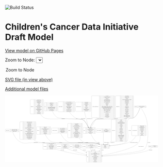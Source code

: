 <link rel='stylesheet' href="assets/style.css">
<link rel='stylesheet' href="https://unpkg.com/leaflet@1.5.1/dist/leaflet.css" integrity="sha512-xwE/Az9zrjBIphAcBb3F6JVqxf46+CDLwfLMHloNu6KEQCAWi6HcDUbeOfBIptF7tcCzusKFjFw2yuvEpDL9wQ==" crossorigin="">
<script type="text/javascript" src="https://code.jquery.com/jquery-3.2.1.min.js"></script>
<script type="text/javascript"  src="https://unpkg.com/leaflet@1.5.1/dist/leaflet.js"></script>
<script type="text/javascript" src="assets/actions.js"></script>

![Build Status](https://github.com/CBIIT/ccdi-model/actions/workflows/model-test-and-deploy.yml/badge.svg)

# Children's Cancer Data Initiative Draft Model

[View model on GitHub Pages](https://cbiit.github.io/ccdi-model/)



Zoom to Node: <select id="node_select">
  <option value="">Zoom to Node</option>
</select>
<div id="model"></div>

<p>
<a href="./model-desc/ccdi-model.svg">SVG file (in view above)</a>
<p>
<a href="./model-desc">Additional model files</a>
<div id='graph' style='display:off;'>
<svg width="4152pt" height="1821pt"
 viewBox="0.00 0.00 4151.50 1821.00" xmlns="http://www.w3.org/2000/svg" xmlns:xlink="http://www.w3.org/1999/xlink">
<g id="graph0" class="graph" transform="scale(1 1) rotate(0) translate(4 1817)">
<title>Perl</title>
<polygon fill="#ffffff" stroke="transparent" points="-4,4 -4,-1817 4147.5,-1817 4147.5,4 -4,4"/>
<!-- study_admin -->
<g id="node1" class="node">
<title>study_admin</title>
<path fill="none" stroke="#000000" d="M1037,-351.5C1037,-351.5 1363,-351.5 1363,-351.5 1369,-351.5 1375,-357.5 1375,-363.5 1375,-363.5 1375,-500.5 1375,-500.5 1375,-506.5 1369,-512.5 1363,-512.5 1363,-512.5 1037,-512.5 1037,-512.5 1031,-512.5 1025,-506.5 1025,-500.5 1025,-500.5 1025,-363.5 1025,-363.5 1025,-357.5 1031,-351.5 1037,-351.5"/>
<text text-anchor="middle" x="1079" y="-428.3" font-family="Times,serif" font-size="14.00" fill="#000000">study_admin</text>
<polyline fill="none" stroke="#000000" points="1133,-351.5 1133,-512.5 "/>
<text text-anchor="middle" x="1143.5" y="-428.3" font-family="Times,serif" font-size="14.00" fill="#000000"> </text>
<polyline fill="none" stroke="#000000" points="1154,-351.5 1154,-512.5 "/>
<text text-anchor="middle" x="1254" y="-497.3" font-family="Times,serif" font-size="14.00" fill="#000000">adult_or_childhood_study</text>
<polyline fill="none" stroke="#000000" points="1154,-489.5 1354,-489.5 "/>
<text text-anchor="middle" x="1254" y="-474.3" font-family="Times,serif" font-size="14.00" fill="#000000">data_types</text>
<polyline fill="none" stroke="#000000" points="1154,-466.5 1354,-466.5 "/>
<text text-anchor="middle" x="1254" y="-451.3" font-family="Times,serif" font-size="14.00" fill="#000000">file_types_and_format</text>
<polyline fill="none" stroke="#000000" points="1154,-443.5 1354,-443.5 "/>
<text text-anchor="middle" x="1254" y="-428.3" font-family="Times,serif" font-size="14.00" fill="#000000">number_of_participants</text>
<polyline fill="none" stroke="#000000" points="1154,-420.5 1354,-420.5 "/>
<text text-anchor="middle" x="1254" y="-405.3" font-family="Times,serif" font-size="14.00" fill="#000000">number_of_samples</text>
<polyline fill="none" stroke="#000000" points="1154,-397.5 1354,-397.5 "/>
<text text-anchor="middle" x="1254" y="-382.3" font-family="Times,serif" font-size="14.00" fill="#000000">organism_species</text>
<polyline fill="none" stroke="#000000" points="1154,-374.5 1354,-374.5 "/>
<text text-anchor="middle" x="1254" y="-359.3" font-family="Times,serif" font-size="14.00" fill="#000000">study_admin_id</text>
<polyline fill="none" stroke="#000000" points="1354,-351.5 1354,-512.5 "/>
<text text-anchor="middle" x="1364.5" y="-428.3" font-family="Times,serif" font-size="14.00" fill="#000000"> </text>
</g>
<!-- study -->
<g id="node12" class="node">
<title>study</title>
<path fill="none" stroke="#000000" d="M2221,-.5C2221,-.5 2611,-.5 2611,-.5 2617,-.5 2623,-6.5 2623,-12.5 2623,-12.5 2623,-287.5 2623,-287.5 2623,-293.5 2617,-299.5 2611,-299.5 2611,-299.5 2221,-299.5 2221,-299.5 2215,-299.5 2209,-293.5 2209,-287.5 2209,-287.5 2209,-12.5 2209,-12.5 2209,-6.5 2215,-.5 2221,-.5"/>
<text text-anchor="middle" x="2237" y="-146.3" font-family="Times,serif" font-size="14.00" fill="#000000">study</text>
<polyline fill="none" stroke="#000000" points="2265,-.5 2265,-299.5 "/>
<text text-anchor="middle" x="2275.5" y="-146.3" font-family="Times,serif" font-size="14.00" fill="#000000"> </text>
<polyline fill="none" stroke="#000000" points="2286,-.5 2286,-299.5 "/>
<text text-anchor="middle" x="2444" y="-284.3" font-family="Times,serif" font-size="14.00" fill="#000000">acl</text>
<polyline fill="none" stroke="#000000" points="2286,-276.5 2602,-276.5 "/>
<text text-anchor="middle" x="2444" y="-261.3" font-family="Times,serif" font-size="14.00" fill="#000000">consent</text>
<polyline fill="none" stroke="#000000" points="2286,-253.5 2602,-253.5 "/>
<text text-anchor="middle" x="2444" y="-238.3" font-family="Times,serif" font-size="14.00" fill="#000000">consent_number</text>
<polyline fill="none" stroke="#000000" points="2286,-230.5 2602,-230.5 "/>
<text text-anchor="middle" x="2444" y="-215.3" font-family="Times,serif" font-size="14.00" fill="#000000">experimental_strategy_and_data_subtype</text>
<polyline fill="none" stroke="#000000" points="2286,-207.5 2602,-207.5 "/>
<text text-anchor="middle" x="2444" y="-192.3" font-family="Times,serif" font-size="14.00" fill="#000000">external_url</text>
<polyline fill="none" stroke="#000000" points="2286,-184.5 2602,-184.5 "/>
<text text-anchor="middle" x="2444" y="-169.3" font-family="Times,serif" font-size="14.00" fill="#000000">phs_accession</text>
<polyline fill="none" stroke="#000000" points="2286,-161.5 2602,-161.5 "/>
<text text-anchor="middle" x="2444" y="-146.3" font-family="Times,serif" font-size="14.00" fill="#000000">size_of_data_being_uploaded</text>
<polyline fill="none" stroke="#000000" points="2286,-138.5 2602,-138.5 "/>
<text text-anchor="middle" x="2444" y="-123.3" font-family="Times,serif" font-size="14.00" fill="#000000">study_acronym</text>
<polyline fill="none" stroke="#000000" points="2286,-115.5 2602,-115.5 "/>
<text text-anchor="middle" x="2444" y="-100.3" font-family="Times,serif" font-size="14.00" fill="#000000">study_data_types</text>
<polyline fill="none" stroke="#000000" points="2286,-92.5 2602,-92.5 "/>
<text text-anchor="middle" x="2444" y="-77.3" font-family="Times,serif" font-size="14.00" fill="#000000">study_description</text>
<polyline fill="none" stroke="#000000" points="2286,-69.5 2602,-69.5 "/>
<text text-anchor="middle" x="2444" y="-54.3" font-family="Times,serif" font-size="14.00" fill="#000000">study_id</text>
<polyline fill="none" stroke="#000000" points="2286,-46.5 2602,-46.5 "/>
<text text-anchor="middle" x="2444" y="-31.3" font-family="Times,serif" font-size="14.00" fill="#000000">study_name</text>
<polyline fill="none" stroke="#000000" points="2286,-23.5 2602,-23.5 "/>
<text text-anchor="middle" x="2444" y="-8.3" font-family="Times,serif" font-size="14.00" fill="#000000">study_short_title</text>
<polyline fill="none" stroke="#000000" points="2602,-.5 2602,-299.5 "/>
<text text-anchor="middle" x="2612.5" y="-146.3" font-family="Times,serif" font-size="14.00" fill="#000000"> </text>
</g>
<!-- study_admin&#45;&gt;study -->
<g id="edge15" class="edge">
<title>study_admin&#45;&gt;study</title>
<path fill="none" stroke="#000000" d="M1375.2141,-353.8318C1378.1555,-352.8578 1381.0856,-351.9128 1384,-351 1658.9916,-264.8721 1987.2805,-208.5321 2198.5559,-177.9945"/>
<polygon fill="#000000" stroke="#000000" points="2199.1279,-181.4483 2208.5275,-176.5598 2198.131,-174.5197 2199.1279,-181.4483"/>
<text text-anchor="middle" x="1550.5" y="-321.8" font-family="Times,serif" font-size="14.00" fill="#000000">of_study_admin</text>
</g>
<!-- single_cell_sequencing_file -->
<g id="node2" class="node">
<title>single_cell_sequencing_file</title>
<path fill="none" stroke="#000000" d="M2355.5,-1214.5C2355.5,-1214.5 2964.5,-1214.5 2964.5,-1214.5 2970.5,-1214.5 2976.5,-1220.5 2976.5,-1226.5 2976.5,-1226.5 2976.5,-1800.5 2976.5,-1800.5 2976.5,-1806.5 2970.5,-1812.5 2964.5,-1812.5 2964.5,-1812.5 2355.5,-1812.5 2355.5,-1812.5 2349.5,-1812.5 2343.5,-1806.5 2343.5,-1800.5 2343.5,-1800.5 2343.5,-1226.5 2343.5,-1226.5 2343.5,-1220.5 2349.5,-1214.5 2355.5,-1214.5"/>
<text text-anchor="middle" x="2449.5" y="-1509.8" font-family="Times,serif" font-size="14.00" fill="#000000">single_cell_sequencing_file</text>
<polyline fill="none" stroke="#000000" points="2555.5,-1214.5 2555.5,-1812.5 "/>
<text text-anchor="middle" x="2566" y="-1509.8" font-family="Times,serif" font-size="14.00" fill="#000000"> </text>
<polyline fill="none" stroke="#000000" points="2576.5,-1214.5 2576.5,-1812.5 "/>
<text text-anchor="middle" x="2766" y="-1797.3" font-family="Times,serif" font-size="14.00" fill="#000000">Cell_Barcode</text>
<polyline fill="none" stroke="#000000" points="2576.5,-1789.5 2955.5,-1789.5 "/>
<text text-anchor="middle" x="2766" y="-1774.3" font-family="Times,serif" font-size="14.00" fill="#000000">Cryopreserved_Cells_in_Sample</text>
<polyline fill="none" stroke="#000000" points="2576.5,-1766.5 2955.5,-1766.5 "/>
<text text-anchor="middle" x="2766" y="-1751.3" font-family="Times,serif" font-size="14.00" fill="#000000">Dissociation_Method</text>
<polyline fill="none" stroke="#000000" points="2576.5,-1743.5 2955.5,-1743.5 "/>
<text text-anchor="middle" x="2766" y="-1728.3" font-family="Times,serif" font-size="14.00" fill="#000000">End_Bias</text>
<polyline fill="none" stroke="#000000" points="2576.5,-1720.5 2955.5,-1720.5 "/>
<text text-anchor="middle" x="2766" y="-1705.3" font-family="Times,serif" font-size="14.00" fill="#000000">Input_Cells_and_Nuclei</text>
<polyline fill="none" stroke="#000000" points="2576.5,-1697.5 2955.5,-1697.5 "/>
<text text-anchor="middle" x="2766" y="-1682.3" font-family="Times,serif" font-size="14.00" fill="#000000">Library_Construction_Method</text>
<polyline fill="none" stroke="#000000" points="2576.5,-1674.5 2955.5,-1674.5 "/>
<text text-anchor="middle" x="2766" y="-1659.3" font-family="Times,serif" font-size="14.00" fill="#000000">Library_Preparation_Date</text>
<polyline fill="none" stroke="#000000" points="2576.5,-1651.5 2955.5,-1651.5 "/>
<text text-anchor="middle" x="2766" y="-1636.3" font-family="Times,serif" font-size="14.00" fill="#000000">Nucleic_Acid_Capture_Date</text>
<polyline fill="none" stroke="#000000" points="2576.5,-1628.5 2955.5,-1628.5 "/>
<text text-anchor="middle" x="2766" y="-1613.3" font-family="Times,serif" font-size="14.00" fill="#000000">Paired_End</text>
<polyline fill="none" stroke="#000000" points="2576.5,-1605.5 2955.5,-1605.5 "/>
<text text-anchor="middle" x="2766" y="-1590.3" font-family="Times,serif" font-size="14.00" fill="#000000">Protocols_Link</text>
<polyline fill="none" stroke="#000000" points="2576.5,-1582.5 2955.5,-1582.5 "/>
<text text-anchor="middle" x="2766" y="-1567.3" font-family="Times,serif" font-size="14.00" fill="#000000">Read1</text>
<polyline fill="none" stroke="#000000" points="2576.5,-1559.5 2955.5,-1559.5 "/>
<text text-anchor="middle" x="2766" y="-1544.3" font-family="Times,serif" font-size="14.00" fill="#000000">Read2</text>
<polyline fill="none" stroke="#000000" points="2576.5,-1536.5 2955.5,-1536.5 "/>
<text text-anchor="middle" x="2766" y="-1521.3" font-family="Times,serif" font-size="14.00" fill="#000000">Reverse_Transcription_Primer_Feature_barcoding</text>
<polyline fill="none" stroke="#000000" points="2576.5,-1513.5 2955.5,-1513.5 "/>
<text text-anchor="middle" x="2766" y="-1498.3" font-family="Times,serif" font-size="14.00" fill="#000000">Reverse_Transcription_Primer_Oligo_dT_Poly_dT</text>
<polyline fill="none" stroke="#000000" points="2576.5,-1490.5 2955.5,-1490.5 "/>
<text text-anchor="middle" x="2766" y="-1475.3" font-family="Times,serif" font-size="14.00" fill="#000000">Reverse_Transcription_Primer_Random</text>
<polyline fill="none" stroke="#000000" points="2576.5,-1467.5 2955.5,-1467.5 "/>
<text text-anchor="middle" x="2766" y="-1452.3" font-family="Times,serif" font-size="14.00" fill="#000000">Sequencing_Library_Construction_Date</text>
<polyline fill="none" stroke="#000000" points="2576.5,-1444.5 2955.5,-1444.5 "/>
<text text-anchor="middle" x="2766" y="-1429.3" font-family="Times,serif" font-size="14.00" fill="#000000">Single_Cell_Dissociation_Date</text>
<polyline fill="none" stroke="#000000" points="2576.5,-1421.5 2955.5,-1421.5 "/>
<text text-anchor="middle" x="2766" y="-1406.3" font-family="Times,serif" font-size="14.00" fill="#000000">Single_Cell_Isolation_Method</text>
<polyline fill="none" stroke="#000000" points="2576.5,-1398.5 2955.5,-1398.5 "/>
<text text-anchor="middle" x="2766" y="-1383.3" font-family="Times,serif" font-size="14.00" fill="#000000">Spike_In</text>
<polyline fill="none" stroke="#000000" points="2576.5,-1375.5 2955.5,-1375.5 "/>
<text text-anchor="middle" x="2766" y="-1360.3" font-family="Times,serif" font-size="14.00" fill="#000000">Total_Number_of_Input_Cells</text>
<polyline fill="none" stroke="#000000" points="2576.5,-1352.5 2955.5,-1352.5 "/>
<text text-anchor="middle" x="2766" y="-1337.3" font-family="Times,serif" font-size="14.00" fill="#000000">UMI</text>
<polyline fill="none" stroke="#000000" points="2576.5,-1329.5 2955.5,-1329.5 "/>
<text text-anchor="middle" x="2766" y="-1314.3" font-family="Times,serif" font-size="14.00" fill="#000000">avg_read_length</text>
<polyline fill="none" stroke="#000000" points="2576.5,-1306.5 2955.5,-1306.5 "/>
<text text-anchor="middle" x="2766" y="-1291.3" font-family="Times,serif" font-size="14.00" fill="#000000">cDNA_Length</text>
<polyline fill="none" stroke="#000000" points="2576.5,-1283.5 2955.5,-1283.5 "/>
<text text-anchor="middle" x="2766" y="-1268.3" font-family="Times,serif" font-size="14.00" fill="#000000">cDNA_Offset</text>
<polyline fill="none" stroke="#000000" points="2576.5,-1260.5 2955.5,-1260.5 "/>
<text text-anchor="middle" x="2766" y="-1245.3" font-family="Times,serif" font-size="14.00" fill="#000000">checksum_algorithm</text>
<polyline fill="none" stroke="#000000" points="2576.5,-1237.5 2955.5,-1237.5 "/>
<text text-anchor="middle" x="2766" y="-1222.3" font-family="Times,serif" font-size="14.00" fill="#000000">+ 24 properties</text>
<polyline fill="none" stroke="#000000" points="2955.5,-1214.5 2955.5,-1812.5 "/>
<text text-anchor="middle" x="2966" y="-1509.8" font-family="Times,serif" font-size="14.00" fill="#000000"> </text>
</g>
<!-- sample -->
<g id="node7" class="node">
<title>sample</title>
<path fill="none" stroke="#000000" d="M2126,-783C2126,-783 2440,-783 2440,-783 2446,-783 2452,-789 2452,-795 2452,-795 2452,-932 2452,-932 2452,-938 2446,-944 2440,-944 2440,-944 2126,-944 2126,-944 2120,-944 2114,-938 2114,-932 2114,-932 2114,-795 2114,-795 2114,-789 2120,-783 2126,-783"/>
<text text-anchor="middle" x="2148" y="-859.8" font-family="Times,serif" font-size="14.00" fill="#000000">sample</text>
<polyline fill="none" stroke="#000000" points="2182,-783 2182,-944 "/>
<text text-anchor="middle" x="2192.5" y="-859.8" font-family="Times,serif" font-size="14.00" fill="#000000"> </text>
<polyline fill="none" stroke="#000000" points="2203,-783 2203,-944 "/>
<text text-anchor="middle" x="2317" y="-928.8" font-family="Times,serif" font-size="14.00" fill="#000000">alternate_sample_id</text>
<polyline fill="none" stroke="#000000" points="2203,-921 2431,-921 "/>
<text text-anchor="middle" x="2317" y="-905.8" font-family="Times,serif" font-size="14.00" fill="#000000">anatomic_site</text>
<polyline fill="none" stroke="#000000" points="2203,-898 2431,-898 "/>
<text text-anchor="middle" x="2317" y="-882.8" font-family="Times,serif" font-size="14.00" fill="#000000">participant_age_at_collection</text>
<polyline fill="none" stroke="#000000" points="2203,-875 2431,-875 "/>
<text text-anchor="middle" x="2317" y="-859.8" font-family="Times,serif" font-size="14.00" fill="#000000">sample_description</text>
<polyline fill="none" stroke="#000000" points="2203,-852 2431,-852 "/>
<text text-anchor="middle" x="2317" y="-836.8" font-family="Times,serif" font-size="14.00" fill="#000000">sample_id</text>
<polyline fill="none" stroke="#000000" points="2203,-829 2431,-829 "/>
<text text-anchor="middle" x="2317" y="-813.8" font-family="Times,serif" font-size="14.00" fill="#000000">sample_tumor_status</text>
<polyline fill="none" stroke="#000000" points="2203,-806 2431,-806 "/>
<text text-anchor="middle" x="2317" y="-790.8" font-family="Times,serif" font-size="14.00" fill="#000000">sample_type</text>
<polyline fill="none" stroke="#000000" points="2431,-783 2431,-944 "/>
<text text-anchor="middle" x="2441.5" y="-859.8" font-family="Times,serif" font-size="14.00" fill="#000000"> </text>
</g>
<!-- single_cell_sequencing_file&#45;&gt;sample -->
<g id="edge10" class="edge">
<title>single_cell_sequencing_file&#45;&gt;sample</title>
<path fill="none" stroke="#000000" d="M2486.3968,-1214.1842C2431.2827,-1119.1598 2374.4594,-1021.1887 2334.9316,-953.0373"/>
<polygon fill="#000000" stroke="#000000" points="2337.7586,-950.9353 2329.7138,-944.041 2331.7034,-954.4473 2337.7586,-950.9353"/>
<text text-anchor="middle" x="2580.5" y="-1184.8" font-family="Times,serif" font-size="14.00" fill="#000000">of_single_cell_sequencing_file</text>
</g>
<!-- sequencing_file -->
<g id="node3" class="node">
<title>sequencing_file</title>
<path fill="none" stroke="#000000" d="M3006.5,-1214.5C3006.5,-1214.5 3475.5,-1214.5 3475.5,-1214.5 3481.5,-1214.5 3487.5,-1220.5 3487.5,-1226.5 3487.5,-1226.5 3487.5,-1800.5 3487.5,-1800.5 3487.5,-1806.5 3481.5,-1812.5 3475.5,-1812.5 3475.5,-1812.5 3006.5,-1812.5 3006.5,-1812.5 3000.5,-1812.5 2994.5,-1806.5 2994.5,-1800.5 2994.5,-1800.5 2994.5,-1226.5 2994.5,-1226.5 2994.5,-1220.5 3000.5,-1214.5 3006.5,-1214.5"/>
<text text-anchor="middle" x="3058.5" y="-1509.8" font-family="Times,serif" font-size="14.00" fill="#000000">sequencing_file</text>
<polyline fill="none" stroke="#000000" points="3122.5,-1214.5 3122.5,-1812.5 "/>
<text text-anchor="middle" x="3133" y="-1509.8" font-family="Times,serif" font-size="14.00" fill="#000000"> </text>
<polyline fill="none" stroke="#000000" points="3143.5,-1214.5 3143.5,-1812.5 "/>
<text text-anchor="middle" x="3305" y="-1797.3" font-family="Times,serif" font-size="14.00" fill="#000000">avg_read_length</text>
<polyline fill="none" stroke="#000000" points="3143.5,-1789.5 3466.5,-1789.5 "/>
<text text-anchor="middle" x="3305" y="-1774.3" font-family="Times,serif" font-size="14.00" fill="#000000">checksum_algorithm</text>
<polyline fill="none" stroke="#000000" points="3143.5,-1766.5 3466.5,-1766.5 "/>
<text text-anchor="middle" x="3305" y="-1751.3" font-family="Times,serif" font-size="14.00" fill="#000000">checksum_value</text>
<polyline fill="none" stroke="#000000" points="3143.5,-1743.5 3466.5,-1743.5 "/>
<text text-anchor="middle" x="3305" y="-1728.3" font-family="Times,serif" font-size="14.00" fill="#000000">coverage</text>
<polyline fill="none" stroke="#000000" points="3143.5,-1720.5 3466.5,-1720.5 "/>
<text text-anchor="middle" x="3305" y="-1705.3" font-family="Times,serif" font-size="14.00" fill="#000000">custom_assembly_fasta_file_for_alignment</text>
<polyline fill="none" stroke="#000000" points="3143.5,-1697.5 3466.5,-1697.5 "/>
<text text-anchor="middle" x="3305" y="-1682.3" font-family="Times,serif" font-size="14.00" fill="#000000">dcf_indexd_guid</text>
<polyline fill="none" stroke="#000000" points="3143.5,-1674.5 3466.5,-1674.5 "/>
<text text-anchor="middle" x="3305" y="-1659.3" font-family="Times,serif" font-size="14.00" fill="#000000">design_description</text>
<polyline fill="none" stroke="#000000" points="3143.5,-1651.5 3466.5,-1651.5 "/>
<text text-anchor="middle" x="3305" y="-1636.3" font-family="Times,serif" font-size="14.00" fill="#000000">file_description</text>
<polyline fill="none" stroke="#000000" points="3143.5,-1628.5 3466.5,-1628.5 "/>
<text text-anchor="middle" x="3305" y="-1613.3" font-family="Times,serif" font-size="14.00" fill="#000000">file_mapping_level</text>
<polyline fill="none" stroke="#000000" points="3143.5,-1605.5 3466.5,-1605.5 "/>
<text text-anchor="middle" x="3305" y="-1590.3" font-family="Times,serif" font-size="14.00" fill="#000000">file_name</text>
<polyline fill="none" stroke="#000000" points="3143.5,-1582.5 3466.5,-1582.5 "/>
<text text-anchor="middle" x="3305" y="-1567.3" font-family="Times,serif" font-size="14.00" fill="#000000">file_size</text>
<polyline fill="none" stroke="#000000" points="3143.5,-1559.5 3466.5,-1559.5 "/>
<text text-anchor="middle" x="3305" y="-1544.3" font-family="Times,serif" font-size="14.00" fill="#000000">file_type</text>
<polyline fill="none" stroke="#000000" points="3143.5,-1536.5 3466.5,-1536.5 "/>
<text text-anchor="middle" x="3305" y="-1521.3" font-family="Times,serif" font-size="14.00" fill="#000000">file_url_in_cds</text>
<polyline fill="none" stroke="#000000" points="3143.5,-1513.5 3466.5,-1513.5 "/>
<text text-anchor="middle" x="3305" y="-1498.3" font-family="Times,serif" font-size="14.00" fill="#000000">instrument_model</text>
<polyline fill="none" stroke="#000000" points="3143.5,-1490.5 3466.5,-1490.5 "/>
<text text-anchor="middle" x="3305" y="-1475.3" font-family="Times,serif" font-size="14.00" fill="#000000">library_id</text>
<polyline fill="none" stroke="#000000" points="3143.5,-1467.5 3466.5,-1467.5 "/>
<text text-anchor="middle" x="3305" y="-1452.3" font-family="Times,serif" font-size="14.00" fill="#000000">library_layout</text>
<polyline fill="none" stroke="#000000" points="3143.5,-1444.5 3466.5,-1444.5 "/>
<text text-anchor="middle" x="3305" y="-1429.3" font-family="Times,serif" font-size="14.00" fill="#000000">library_selection</text>
<polyline fill="none" stroke="#000000" points="3143.5,-1421.5 3466.5,-1421.5 "/>
<text text-anchor="middle" x="3305" y="-1406.3" font-family="Times,serif" font-size="14.00" fill="#000000">library_source</text>
<polyline fill="none" stroke="#000000" points="3143.5,-1398.5 3466.5,-1398.5 "/>
<text text-anchor="middle" x="3305" y="-1383.3" font-family="Times,serif" font-size="14.00" fill="#000000">library_strategy</text>
<polyline fill="none" stroke="#000000" points="3143.5,-1375.5 3466.5,-1375.5 "/>
<text text-anchor="middle" x="3305" y="-1360.3" font-family="Times,serif" font-size="14.00" fill="#000000">md5sum</text>
<polyline fill="none" stroke="#000000" points="3143.5,-1352.5 3466.5,-1352.5 "/>
<text text-anchor="middle" x="3305" y="-1337.3" font-family="Times,serif" font-size="14.00" fill="#000000">number_of_bp</text>
<polyline fill="none" stroke="#000000" points="3143.5,-1329.5 3466.5,-1329.5 "/>
<text text-anchor="middle" x="3305" y="-1314.3" font-family="Times,serif" font-size="14.00" fill="#000000">number_of_reads</text>
<polyline fill="none" stroke="#000000" points="3143.5,-1306.5 3466.5,-1306.5 "/>
<text text-anchor="middle" x="3305" y="-1291.3" font-family="Times,serif" font-size="14.00" fill="#000000">platform</text>
<polyline fill="none" stroke="#000000" points="3143.5,-1283.5 3466.5,-1283.5 "/>
<text text-anchor="middle" x="3305" y="-1268.3" font-family="Times,serif" font-size="14.00" fill="#000000">reference_genome_assembly</text>
<polyline fill="none" stroke="#000000" points="3143.5,-1260.5 3466.5,-1260.5 "/>
<text text-anchor="middle" x="3305" y="-1245.3" font-family="Times,serif" font-size="14.00" fill="#000000">sequence_alignment_software</text>
<polyline fill="none" stroke="#000000" points="3143.5,-1237.5 3466.5,-1237.5 "/>
<text text-anchor="middle" x="3305" y="-1222.3" font-family="Times,serif" font-size="14.00" fill="#000000">+ 1 properties</text>
<polyline fill="none" stroke="#000000" points="3466.5,-1214.5 3466.5,-1812.5 "/>
<text text-anchor="middle" x="3477" y="-1509.8" font-family="Times,serif" font-size="14.00" fill="#000000"> </text>
</g>
<!-- sequencing_file&#45;&gt;sample -->
<g id="edge5" class="edge">
<title>sequencing_file&#45;&gt;sample</title>
<path fill="none" stroke="#000000" d="M2994.448,-1219.2193C2991.3214,-1217.4247 2988.1719,-1215.6839 2985,-1214 2869.6437,-1152.7602 2823.0152,-1193.3866 2693,-1181 2641.5226,-1176.0957 2504.9216,-1190.2923 2461,-1163 2385.1902,-1115.8928 2337.6355,-1023.5847 2310.9504,-953.8347"/>
<polygon fill="#000000" stroke="#000000" points="2314.108,-952.2864 2307.3227,-944.1494 2307.5527,-954.7417 2314.108,-952.2864"/>
<text text-anchor="middle" x="3007.5" y="-1184.8" font-family="Times,serif" font-size="14.00" fill="#000000">of_sequencing_file</text>
</g>
<!-- diagnosis -->
<g id="node4" class="node">
<title>diagnosis</title>
<path fill="none" stroke="#000000" d="M1710,-668C1710,-668 2084,-668 2084,-668 2090,-668 2096,-674 2096,-680 2096,-680 2096,-1047 2096,-1047 2096,-1053 2090,-1059 2084,-1059 2084,-1059 1710,-1059 1710,-1059 1704,-1059 1698,-1053 1698,-1047 1698,-1047 1698,-680 1698,-680 1698,-674 1704,-668 1710,-668"/>
<text text-anchor="middle" x="1740" y="-859.8" font-family="Times,serif" font-size="14.00" fill="#000000">diagnosis</text>
<polyline fill="none" stroke="#000000" points="1782,-668 1782,-1059 "/>
<text text-anchor="middle" x="1792.5" y="-859.8" font-family="Times,serif" font-size="14.00" fill="#000000"> </text>
<polyline fill="none" stroke="#000000" points="1803,-668 1803,-1059 "/>
<text text-anchor="middle" x="1939" y="-1043.8" font-family="Times,serif" font-size="14.00" fill="#000000">age_at_diagnosis</text>
<polyline fill="none" stroke="#000000" points="1803,-1036 2075,-1036 "/>
<text text-anchor="middle" x="1939" y="-1020.8" font-family="Times,serif" font-size="14.00" fill="#000000">anatomic_site</text>
<polyline fill="none" stroke="#000000" points="1803,-1013 2075,-1013 "/>
<text text-anchor="middle" x="1939" y="-997.8" font-family="Times,serif" font-size="14.00" fill="#000000">days_to_last_followup</text>
<polyline fill="none" stroke="#000000" points="1803,-990 2075,-990 "/>
<text text-anchor="middle" x="1939" y="-974.8" font-family="Times,serif" font-size="14.00" fill="#000000">days_to_last_known_disease_status</text>
<polyline fill="none" stroke="#000000" points="1803,-967 2075,-967 "/>
<text text-anchor="middle" x="1939" y="-951.8" font-family="Times,serif" font-size="14.00" fill="#000000">days_to_recurrence</text>
<polyline fill="none" stroke="#000000" points="1803,-944 2075,-944 "/>
<text text-anchor="middle" x="1939" y="-928.8" font-family="Times,serif" font-size="14.00" fill="#000000">diagnosis_finer_resolution</text>
<polyline fill="none" stroke="#000000" points="1803,-921 2075,-921 "/>
<text text-anchor="middle" x="1939" y="-905.8" font-family="Times,serif" font-size="14.00" fill="#000000">diagnosis_icd_cm</text>
<polyline fill="none" stroke="#000000" points="1803,-898 2075,-898 "/>
<text text-anchor="middle" x="1939" y="-882.8" font-family="Times,serif" font-size="14.00" fill="#000000">diagnosis_icd_o</text>
<polyline fill="none" stroke="#000000" points="1803,-875 2075,-875 "/>
<text text-anchor="middle" x="1939" y="-859.8" font-family="Times,serif" font-size="14.00" fill="#000000">diagnosis_id</text>
<polyline fill="none" stroke="#000000" points="1803,-852 2075,-852 "/>
<text text-anchor="middle" x="1939" y="-836.8" font-family="Times,serif" font-size="14.00" fill="#000000">disease_phase</text>
<polyline fill="none" stroke="#000000" points="1803,-829 2075,-829 "/>
<text text-anchor="middle" x="1939" y="-813.8" font-family="Times,serif" font-size="14.00" fill="#000000">last_known_disease_status</text>
<polyline fill="none" stroke="#000000" points="1803,-806 2075,-806 "/>
<text text-anchor="middle" x="1939" y="-790.8" font-family="Times,serif" font-size="14.00" fill="#000000">toronto_childhood_cancer_staging</text>
<polyline fill="none" stroke="#000000" points="1803,-783 2075,-783 "/>
<text text-anchor="middle" x="1939" y="-767.8" font-family="Times,serif" font-size="14.00" fill="#000000">tumor_grade</text>
<polyline fill="none" stroke="#000000" points="1803,-760 2075,-760 "/>
<text text-anchor="middle" x="1939" y="-744.8" font-family="Times,serif" font-size="14.00" fill="#000000">tumor_stage_clinical_m</text>
<polyline fill="none" stroke="#000000" points="1803,-737 2075,-737 "/>
<text text-anchor="middle" x="1939" y="-721.8" font-family="Times,serif" font-size="14.00" fill="#000000">tumor_stage_clinical_n</text>
<polyline fill="none" stroke="#000000" points="1803,-714 2075,-714 "/>
<text text-anchor="middle" x="1939" y="-698.8" font-family="Times,serif" font-size="14.00" fill="#000000">tumor_stage_clinical_t</text>
<polyline fill="none" stroke="#000000" points="1803,-691 2075,-691 "/>
<text text-anchor="middle" x="1939" y="-675.8" font-family="Times,serif" font-size="14.00" fill="#000000">vital_status</text>
<polyline fill="none" stroke="#000000" points="2075,-668 2075,-1059 "/>
<text text-anchor="middle" x="2085.5" y="-859.8" font-family="Times,serif" font-size="14.00" fill="#000000"> </text>
</g>
<!-- participant -->
<g id="node16" class="node">
<title>participant</title>
<path fill="none" stroke="#000000" d="M2515,-374.5C2515,-374.5 2819,-374.5 2819,-374.5 2825,-374.5 2831,-380.5 2831,-386.5 2831,-386.5 2831,-477.5 2831,-477.5 2831,-483.5 2825,-489.5 2819,-489.5 2819,-489.5 2515,-489.5 2515,-489.5 2509,-489.5 2503,-483.5 2503,-477.5 2503,-477.5 2503,-386.5 2503,-386.5 2503,-380.5 2509,-374.5 2515,-374.5"/>
<text text-anchor="middle" x="2551" y="-428.3" font-family="Times,serif" font-size="14.00" fill="#000000">participant</text>
<polyline fill="none" stroke="#000000" points="2599,-374.5 2599,-489.5 "/>
<text text-anchor="middle" x="2609.5" y="-428.3" font-family="Times,serif" font-size="14.00" fill="#000000"> </text>
<polyline fill="none" stroke="#000000" points="2620,-374.5 2620,-489.5 "/>
<text text-anchor="middle" x="2715" y="-474.3" font-family="Times,serif" font-size="14.00" fill="#000000">alternate_participant_id</text>
<polyline fill="none" stroke="#000000" points="2620,-466.5 2810,-466.5 "/>
<text text-anchor="middle" x="2715" y="-451.3" font-family="Times,serif" font-size="14.00" fill="#000000">ethnicity</text>
<polyline fill="none" stroke="#000000" points="2620,-443.5 2810,-443.5 "/>
<text text-anchor="middle" x="2715" y="-428.3" font-family="Times,serif" font-size="14.00" fill="#000000">gender</text>
<polyline fill="none" stroke="#000000" points="2620,-420.5 2810,-420.5 "/>
<text text-anchor="middle" x="2715" y="-405.3" font-family="Times,serif" font-size="14.00" fill="#000000">participant_id</text>
<polyline fill="none" stroke="#000000" points="2620,-397.5 2810,-397.5 "/>
<text text-anchor="middle" x="2715" y="-382.3" font-family="Times,serif" font-size="14.00" fill="#000000">race</text>
<polyline fill="none" stroke="#000000" points="2810,-374.5 2810,-489.5 "/>
<text text-anchor="middle" x="2820.5" y="-428.3" font-family="Times,serif" font-size="14.00" fill="#000000"> </text>
</g>
<!-- diagnosis&#45;&gt;participant -->
<g id="edge22" class="edge">
<title>diagnosis&#45;&gt;participant</title>
<path fill="none" stroke="#000000" d="M1997.6789,-667.7335C2027.0509,-627.5335 2062.8323,-589.6931 2105,-564 2253.5284,-473.5004 2325.9999,-561.5986 2493,-513 2510.8454,-507.8068 2529.1745,-501.0314 2546.9295,-493.6098"/>
<polygon fill="#000000" stroke="#000000" points="2548.3309,-496.8172 2556.1563,-489.6748 2545.5848,-490.3783 2548.3309,-496.8172"/>
<text text-anchor="middle" x="2216.5" y="-534.8" font-family="Times,serif" font-size="14.00" fill="#000000">of_diagnosis</text>
</g>
<!-- imaging_file -->
<g id="node5" class="node">
<title>imaging_file</title>
<path fill="none" stroke="#000000" d="M689.5,-1318C689.5,-1318 1030.5,-1318 1030.5,-1318 1036.5,-1318 1042.5,-1324 1042.5,-1330 1042.5,-1330 1042.5,-1697 1042.5,-1697 1042.5,-1703 1036.5,-1709 1030.5,-1709 1030.5,-1709 689.5,-1709 689.5,-1709 683.5,-1709 677.5,-1703 677.5,-1697 677.5,-1697 677.5,-1330 677.5,-1330 677.5,-1324 683.5,-1318 689.5,-1318"/>
<text text-anchor="middle" x="729.5" y="-1509.8" font-family="Times,serif" font-size="14.00" fill="#000000">imaging_file</text>
<polyline fill="none" stroke="#000000" points="781.5,-1318 781.5,-1709 "/>
<text text-anchor="middle" x="792" y="-1509.8" font-family="Times,serif" font-size="14.00" fill="#000000"> </text>
<polyline fill="none" stroke="#000000" points="802.5,-1318 802.5,-1709 "/>
<text text-anchor="middle" x="912" y="-1693.8" font-family="Times,serif" font-size="14.00" fill="#000000">dcf_indexd_guid</text>
<polyline fill="none" stroke="#000000" points="802.5,-1686 1021.5,-1686 "/>
<text text-anchor="middle" x="912" y="-1670.8" font-family="Times,serif" font-size="14.00" fill="#000000">deidentification_method</text>
<polyline fill="none" stroke="#000000" points="802.5,-1663 1021.5,-1663 "/>
<text text-anchor="middle" x="912" y="-1647.8" font-family="Times,serif" font-size="14.00" fill="#000000">file_description</text>
<polyline fill="none" stroke="#000000" points="802.5,-1640 1021.5,-1640 "/>
<text text-anchor="middle" x="912" y="-1624.8" font-family="Times,serif" font-size="14.00" fill="#000000">file_mapping_level</text>
<polyline fill="none" stroke="#000000" points="802.5,-1617 1021.5,-1617 "/>
<text text-anchor="middle" x="912" y="-1601.8" font-family="Times,serif" font-size="14.00" fill="#000000">file_name</text>
<polyline fill="none" stroke="#000000" points="802.5,-1594 1021.5,-1594 "/>
<text text-anchor="middle" x="912" y="-1578.8" font-family="Times,serif" font-size="14.00" fill="#000000">file_size</text>
<polyline fill="none" stroke="#000000" points="802.5,-1571 1021.5,-1571 "/>
<text text-anchor="middle" x="912" y="-1555.8" font-family="Times,serif" font-size="14.00" fill="#000000">file_type</text>
<polyline fill="none" stroke="#000000" points="802.5,-1548 1021.5,-1548 "/>
<text text-anchor="middle" x="912" y="-1532.8" font-family="Times,serif" font-size="14.00" fill="#000000">file_url_in_cds</text>
<polyline fill="none" stroke="#000000" points="802.5,-1525 1021.5,-1525 "/>
<text text-anchor="middle" x="912" y="-1509.8" font-family="Times,serif" font-size="14.00" fill="#000000">fixation_embedding_method</text>
<polyline fill="none" stroke="#000000" points="802.5,-1502 1021.5,-1502 "/>
<text text-anchor="middle" x="912" y="-1486.8" font-family="Times,serif" font-size="14.00" fill="#000000">image_modality</text>
<polyline fill="none" stroke="#000000" points="802.5,-1479 1021.5,-1479 "/>
<text text-anchor="middle" x="912" y="-1463.8" font-family="Times,serif" font-size="14.00" fill="#000000">imaging_file_id</text>
<polyline fill="none" stroke="#000000" points="802.5,-1456 1021.5,-1456 "/>
<text text-anchor="middle" x="912" y="-1440.8" font-family="Times,serif" font-size="14.00" fill="#000000">imaging_instrument_model</text>
<polyline fill="none" stroke="#000000" points="802.5,-1433 1021.5,-1433 "/>
<text text-anchor="middle" x="912" y="-1417.8" font-family="Times,serif" font-size="14.00" fill="#000000">imaging_platform</text>
<polyline fill="none" stroke="#000000" points="802.5,-1410 1021.5,-1410 "/>
<text text-anchor="middle" x="912" y="-1394.8" font-family="Times,serif" font-size="14.00" fill="#000000">magnification</text>
<polyline fill="none" stroke="#000000" points="802.5,-1387 1021.5,-1387 "/>
<text text-anchor="middle" x="912" y="-1371.8" font-family="Times,serif" font-size="14.00" fill="#000000">md5sum</text>
<polyline fill="none" stroke="#000000" points="802.5,-1364 1021.5,-1364 "/>
<text text-anchor="middle" x="912" y="-1348.8" font-family="Times,serif" font-size="14.00" fill="#000000">software_package</text>
<polyline fill="none" stroke="#000000" points="802.5,-1341 1021.5,-1341 "/>
<text text-anchor="middle" x="912" y="-1325.8" font-family="Times,serif" font-size="14.00" fill="#000000">staining_method</text>
<polyline fill="none" stroke="#000000" points="1021.5,-1318 1021.5,-1709 "/>
<text text-anchor="middle" x="1032" y="-1509.8" font-family="Times,serif" font-size="14.00" fill="#000000"> </text>
</g>
<!-- imaging_file&#45;&gt;sample -->
<g id="edge24" class="edge">
<title>imaging_file&#45;&gt;sample</title>
<path fill="none" stroke="#000000" d="M947.6173,-1317.6931C974.9176,-1276.9748 1009.1335,-1238.9154 1051,-1214 1140.4026,-1160.795 1414.0966,-1186.2621 1518,-1181 1550.5847,-1179.3498 2076.8928,-1179.5671 2105,-1163 2182.1396,-1117.532 2229.5867,-1024.4979 2255.8867,-954.1141"/>
<polygon fill="#000000" stroke="#000000" points="2259.3133,-954.9341 2259.4582,-944.3403 2252.7385,-952.5315 2259.3133,-954.9341"/>
<text text-anchor="middle" x="1572.5" y="-1184.8" font-family="Times,serif" font-size="14.00" fill="#000000">of_imaging_file</text>
</g>
<!-- study_personnel -->
<g id="node6" class="node">
<title>study_personnel</title>
<path fill="none" stroke="#000000" d="M1405.5,-374.5C1405.5,-374.5 1712.5,-374.5 1712.5,-374.5 1718.5,-374.5 1724.5,-380.5 1724.5,-386.5 1724.5,-386.5 1724.5,-477.5 1724.5,-477.5 1724.5,-483.5 1718.5,-489.5 1712.5,-489.5 1712.5,-489.5 1405.5,-489.5 1405.5,-489.5 1399.5,-489.5 1393.5,-483.5 1393.5,-477.5 1393.5,-477.5 1393.5,-386.5 1393.5,-386.5 1393.5,-380.5 1399.5,-374.5 1405.5,-374.5"/>
<text text-anchor="middle" x="1460.5" y="-428.3" font-family="Times,serif" font-size="14.00" fill="#000000">study_personnel</text>
<polyline fill="none" stroke="#000000" points="1527.5,-374.5 1527.5,-489.5 "/>
<text text-anchor="middle" x="1538" y="-428.3" font-family="Times,serif" font-size="14.00" fill="#000000"> </text>
<polyline fill="none" stroke="#000000" points="1548.5,-374.5 1548.5,-489.5 "/>
<text text-anchor="middle" x="1626" y="-474.3" font-family="Times,serif" font-size="14.00" fill="#000000">email_address</text>
<polyline fill="none" stroke="#000000" points="1548.5,-466.5 1703.5,-466.5 "/>
<text text-anchor="middle" x="1626" y="-451.3" font-family="Times,serif" font-size="14.00" fill="#000000">institution</text>
<polyline fill="none" stroke="#000000" points="1548.5,-443.5 1703.5,-443.5 "/>
<text text-anchor="middle" x="1626" y="-428.3" font-family="Times,serif" font-size="14.00" fill="#000000">personnel_name</text>
<polyline fill="none" stroke="#000000" points="1548.5,-420.5 1703.5,-420.5 "/>
<text text-anchor="middle" x="1626" y="-405.3" font-family="Times,serif" font-size="14.00" fill="#000000">personnel_type</text>
<polyline fill="none" stroke="#000000" points="1548.5,-397.5 1703.5,-397.5 "/>
<text text-anchor="middle" x="1626" y="-382.3" font-family="Times,serif" font-size="14.00" fill="#000000">study_personnel_id</text>
<polyline fill="none" stroke="#000000" points="1703.5,-374.5 1703.5,-489.5 "/>
<text text-anchor="middle" x="1714" y="-428.3" font-family="Times,serif" font-size="14.00" fill="#000000"> </text>
</g>
<!-- study_personnel&#45;&gt;study -->
<g id="edge18" class="edge">
<title>study_personnel&#45;&gt;study</title>
<path fill="none" stroke="#000000" d="M1676.3858,-374.4687C1695.1256,-366.1244 1714.4515,-358.0018 1733,-351 1886.0195,-293.2376 2063.3318,-241.4865 2198.9402,-204.965"/>
<polygon fill="#000000" stroke="#000000" points="2199.8813,-208.3364 2208.631,-202.3619 2198.0653,-201.576 2199.8813,-208.3364"/>
<text text-anchor="middle" x="1894.5" y="-321.8" font-family="Times,serif" font-size="14.00" fill="#000000">of_study_personnel</text>
</g>
<!-- sample&#45;&gt;participant -->
<g id="edge21" class="edge">
<title>sample&#45;&gt;participant</title>
<path fill="none" stroke="#000000" d="M2318.0852,-782.9238C2349.0033,-718.4015 2398.773,-628.3556 2461,-564 2486.2343,-537.9025 2517.5793,-514.5182 2548.1425,-494.9442"/>
<polygon fill="#000000" stroke="#000000" points="2550.1444,-497.8197 2556.7364,-489.5253 2546.4108,-491.8985 2550.1444,-497.8197"/>
<text text-anchor="middle" x="2532.5" y="-534.8" font-family="Times,serif" font-size="14.00" fill="#000000">of_sample</text>
</g>
<!-- pdx -->
<g id="node8" class="node">
<title>pdx</title>
<path fill="none" stroke="#000000" d="M1072.5,-1398.5C1072.5,-1398.5 1401.5,-1398.5 1401.5,-1398.5 1407.5,-1398.5 1413.5,-1404.5 1413.5,-1410.5 1413.5,-1410.5 1413.5,-1616.5 1413.5,-1616.5 1413.5,-1622.5 1407.5,-1628.5 1401.5,-1628.5 1401.5,-1628.5 1072.5,-1628.5 1072.5,-1628.5 1066.5,-1628.5 1060.5,-1622.5 1060.5,-1616.5 1060.5,-1616.5 1060.5,-1410.5 1060.5,-1410.5 1060.5,-1404.5 1066.5,-1398.5 1072.5,-1398.5"/>
<text text-anchor="middle" x="1082" y="-1509.8" font-family="Times,serif" font-size="14.00" fill="#000000">pdx</text>
<polyline fill="none" stroke="#000000" points="1103.5,-1398.5 1103.5,-1628.5 "/>
<text text-anchor="middle" x="1114" y="-1509.8" font-family="Times,serif" font-size="14.00" fill="#000000"> </text>
<polyline fill="none" stroke="#000000" points="1124.5,-1398.5 1124.5,-1628.5 "/>
<text text-anchor="middle" x="1258.5" y="-1613.3" font-family="Times,serif" font-size="14.00" fill="#000000">implantation_site</text>
<polyline fill="none" stroke="#000000" points="1124.5,-1605.5 1392.5,-1605.5 "/>
<text text-anchor="middle" x="1258.5" y="-1590.3" font-family="Times,serif" font-size="14.00" fill="#000000">implantation_type</text>
<polyline fill="none" stroke="#000000" points="1124.5,-1582.5 1392.5,-1582.5 "/>
<text text-anchor="middle" x="1258.5" y="-1567.3" font-family="Times,serif" font-size="14.00" fill="#000000">model_id</text>
<polyline fill="none" stroke="#000000" points="1124.5,-1559.5 1392.5,-1559.5 "/>
<text text-anchor="middle" x="1258.5" y="-1544.3" font-family="Times,serif" font-size="14.00" fill="#000000">mouse_strain</text>
<polyline fill="none" stroke="#000000" points="1124.5,-1536.5 1392.5,-1536.5 "/>
<text text-anchor="middle" x="1258.5" y="-1521.3" font-family="Times,serif" font-size="14.00" fill="#000000">pdx_id</text>
<polyline fill="none" stroke="#000000" points="1124.5,-1513.5 1392.5,-1513.5 "/>
<text text-anchor="middle" x="1258.5" y="-1498.3" font-family="Times,serif" font-size="14.00" fill="#000000">strain_immune_system_humanized</text>
<polyline fill="none" stroke="#000000" points="1124.5,-1490.5 1392.5,-1490.5 "/>
<text text-anchor="middle" x="1258.5" y="-1475.3" font-family="Times,serif" font-size="14.00" fill="#000000">tumor_characterization_method</text>
<polyline fill="none" stroke="#000000" points="1124.5,-1467.5 1392.5,-1467.5 "/>
<text text-anchor="middle" x="1258.5" y="-1452.3" font-family="Times,serif" font-size="14.00" fill="#000000">tumor_not_mus_or_ebv_origin</text>
<polyline fill="none" stroke="#000000" points="1124.5,-1444.5 1392.5,-1444.5 "/>
<text text-anchor="middle" x="1258.5" y="-1429.3" font-family="Times,serif" font-size="14.00" fill="#000000">tumor_preparation</text>
<polyline fill="none" stroke="#000000" points="1124.5,-1421.5 1392.5,-1421.5 "/>
<text text-anchor="middle" x="1258.5" y="-1406.3" font-family="Times,serif" font-size="14.00" fill="#000000">type_of_humanization</text>
<polyline fill="none" stroke="#000000" points="1392.5,-1398.5 1392.5,-1628.5 "/>
<text text-anchor="middle" x="1403" y="-1509.8" font-family="Times,serif" font-size="14.00" fill="#000000"> </text>
</g>
<!-- pdx&#45;&gt;sample -->
<g id="edge16" class="edge">
<title>pdx&#45;&gt;sample</title>
<path fill="none" stroke="#000000" d="M1277.4781,-1398.3735C1306.9171,-1332.7302 1353.7085,-1255.4949 1422,-1214 1454.5179,-1194.2416 2072.6521,-1183.0356 2105,-1163 2180.878,-1116.0028 2228.4223,-1023.6778 2255.0863,-953.8938"/>
<polygon fill="#000000" stroke="#000000" points="2258.4856,-954.7961 2258.7109,-944.2037 2251.9293,-952.3437 2258.4856,-954.7961"/>
<text text-anchor="middle" x="1939" y="-1184.8" font-family="Times,serif" font-size="14.00" fill="#000000">of_pdx</text>
</g>
<!-- medical_history -->
<g id="node9" class="node">
<title>medical_history</title>
<path fill="none" stroke="#000000" d="M12,-829C12,-829 366,-829 366,-829 372,-829 378,-835 378,-841 378,-841 378,-886 378,-886 378,-892 372,-898 366,-898 366,-898 12,-898 12,-898 6,-898 0,-892 0,-886 0,-886 0,-841 0,-841 0,-835 6,-829 12,-829"/>
<text text-anchor="middle" x="65.5" y="-859.8" font-family="Times,serif" font-size="14.00" fill="#000000">medical_history</text>
<polyline fill="none" stroke="#000000" points="131,-829 131,-898 "/>
<text text-anchor="middle" x="141.5" y="-859.8" font-family="Times,serif" font-size="14.00" fill="#000000"> </text>
<polyline fill="none" stroke="#000000" points="152,-829 152,-898 "/>
<text text-anchor="middle" x="254.5" y="-882.8" font-family="Times,serif" font-size="14.00" fill="#000000">medical_history_category</text>
<polyline fill="none" stroke="#000000" points="152,-875 357,-875 "/>
<text text-anchor="middle" x="254.5" y="-859.8" font-family="Times,serif" font-size="14.00" fill="#000000">medical_history_condition</text>
<polyline fill="none" stroke="#000000" points="152,-852 357,-852 "/>
<text text-anchor="middle" x="254.5" y="-836.8" font-family="Times,serif" font-size="14.00" fill="#000000">medical_history_id</text>
<polyline fill="none" stroke="#000000" points="357,-829 357,-898 "/>
<text text-anchor="middle" x="367.5" y="-859.8" font-family="Times,serif" font-size="14.00" fill="#000000"> </text>
</g>
<!-- medical_history&#45;&gt;participant -->
<g id="edge13" class="edge">
<title>medical_history&#45;&gt;participant</title>
<path fill="none" stroke="#000000" d="M200.3871,-828.9504C223.7546,-764.181 283.7934,-625.5078 387,-564 529.9622,-478.7992 593.777,-539.2038 760,-531 856.1659,-526.2538 2399.1019,-534.2968 2493,-513 2512.8275,-508.503 2533.088,-501.5482 2552.4487,-493.5628"/>
<polygon fill="#000000" stroke="#000000" points="2554.0345,-496.6921 2561.8749,-489.5661 2551.302,-490.2474 2554.0345,-496.6921"/>
<text text-anchor="middle" x="828" y="-534.8" font-family="Times,serif" font-size="14.00" fill="#000000">of_medical_history</text>
</g>
<!-- exposure -->
<g id="node10" class="node">
<title>exposure</title>
<path fill="none" stroke="#000000" d="M408.5,-622C408.5,-622 819.5,-622 819.5,-622 825.5,-622 831.5,-628 831.5,-634 831.5,-634 831.5,-1093 831.5,-1093 831.5,-1099 825.5,-1105 819.5,-1105 819.5,-1105 408.5,-1105 408.5,-1105 402.5,-1105 396.5,-1099 396.5,-1093 396.5,-1093 396.5,-634 396.5,-634 396.5,-628 402.5,-622 408.5,-622"/>
<text text-anchor="middle" x="437.5" y="-859.8" font-family="Times,serif" font-size="14.00" fill="#000000">exposure</text>
<polyline fill="none" stroke="#000000" points="478.5,-622 478.5,-1105 "/>
<text text-anchor="middle" x="489" y="-859.8" font-family="Times,serif" font-size="14.00" fill="#000000"> </text>
<polyline fill="none" stroke="#000000" points="499.5,-622 499.5,-1105 "/>
<text text-anchor="middle" x="655" y="-1089.8" font-family="Times,serif" font-size="14.00" fill="#000000">alcohol_days_per_week</text>
<polyline fill="none" stroke="#000000" points="499.5,-1082 810.5,-1082 "/>
<text text-anchor="middle" x="655" y="-1066.8" font-family="Times,serif" font-size="14.00" fill="#000000">alcohol_drinks_per_day</text>
<polyline fill="none" stroke="#000000" points="499.5,-1059 810.5,-1059 "/>
<text text-anchor="middle" x="655" y="-1043.8" font-family="Times,serif" font-size="14.00" fill="#000000">alcohol_history</text>
<polyline fill="none" stroke="#000000" points="499.5,-1036 810.5,-1036 "/>
<text text-anchor="middle" x="655" y="-1020.8" font-family="Times,serif" font-size="14.00" fill="#000000">alcohol_intensity</text>
<polyline fill="none" stroke="#000000" points="499.5,-1013 810.5,-1013 "/>
<text text-anchor="middle" x="655" y="-997.8" font-family="Times,serif" font-size="14.00" fill="#000000">asbestos_exposure</text>
<polyline fill="none" stroke="#000000" points="499.5,-990 810.5,-990 "/>
<text text-anchor="middle" x="655" y="-974.8" font-family="Times,serif" font-size="14.00" fill="#000000">cigarettes_per_day</text>
<polyline fill="none" stroke="#000000" points="499.5,-967 810.5,-967 "/>
<text text-anchor="middle" x="655" y="-951.8" font-family="Times,serif" font-size="14.00" fill="#000000">coal_dust_exposure</text>
<polyline fill="none" stroke="#000000" points="499.5,-944 810.5,-944 "/>
<text text-anchor="middle" x="655" y="-928.8" font-family="Times,serif" font-size="14.00" fill="#000000">environmental_tobacco_smoke_exposure</text>
<polyline fill="none" stroke="#000000" points="499.5,-921 810.5,-921 "/>
<text text-anchor="middle" x="655" y="-905.8" font-family="Times,serif" font-size="14.00" fill="#000000">exposure_id</text>
<polyline fill="none" stroke="#000000" points="499.5,-898 810.5,-898 "/>
<text text-anchor="middle" x="655" y="-882.8" font-family="Times,serif" font-size="14.00" fill="#000000">pack_years_smoked</text>
<polyline fill="none" stroke="#000000" points="499.5,-875 810.5,-875 "/>
<text text-anchor="middle" x="655" y="-859.8" font-family="Times,serif" font-size="14.00" fill="#000000">radon_exposure</text>
<polyline fill="none" stroke="#000000" points="499.5,-852 810.5,-852 "/>
<text text-anchor="middle" x="655" y="-836.8" font-family="Times,serif" font-size="14.00" fill="#000000">respirable_crystalline_silica_exposure</text>
<polyline fill="none" stroke="#000000" points="499.5,-829 810.5,-829 "/>
<text text-anchor="middle" x="655" y="-813.8" font-family="Times,serif" font-size="14.00" fill="#000000">smoking_frequency</text>
<polyline fill="none" stroke="#000000" points="499.5,-806 810.5,-806 "/>
<text text-anchor="middle" x="655" y="-790.8" font-family="Times,serif" font-size="14.00" fill="#000000">start_days_from_index</text>
<polyline fill="none" stroke="#000000" points="499.5,-783 810.5,-783 "/>
<text text-anchor="middle" x="655" y="-767.8" font-family="Times,serif" font-size="14.00" fill="#000000">time_between_waking_and_first_smoke</text>
<polyline fill="none" stroke="#000000" points="499.5,-760 810.5,-760 "/>
<text text-anchor="middle" x="655" y="-744.8" font-family="Times,serif" font-size="14.00" fill="#000000">tobacco_smoking_onset_year</text>
<polyline fill="none" stroke="#000000" points="499.5,-737 810.5,-737 "/>
<text text-anchor="middle" x="655" y="-721.8" font-family="Times,serif" font-size="14.00" fill="#000000">tobacco_smoking_quit_year</text>
<polyline fill="none" stroke="#000000" points="499.5,-714 810.5,-714 "/>
<text text-anchor="middle" x="655" y="-698.8" font-family="Times,serif" font-size="14.00" fill="#000000">tobacco_smoking_status</text>
<polyline fill="none" stroke="#000000" points="499.5,-691 810.5,-691 "/>
<text text-anchor="middle" x="655" y="-675.8" font-family="Times,serif" font-size="14.00" fill="#000000">type_of_smoke_exposure</text>
<polyline fill="none" stroke="#000000" points="499.5,-668 810.5,-668 "/>
<text text-anchor="middle" x="655" y="-652.8" font-family="Times,serif" font-size="14.00" fill="#000000">type_of_tobacco_used</text>
<polyline fill="none" stroke="#000000" points="499.5,-645 810.5,-645 "/>
<text text-anchor="middle" x="655" y="-629.8" font-family="Times,serif" font-size="14.00" fill="#000000">years_smoked</text>
<polyline fill="none" stroke="#000000" points="810.5,-622 810.5,-1105 "/>
<text text-anchor="middle" x="821" y="-859.8" font-family="Times,serif" font-size="14.00" fill="#000000"> </text>
</g>
<!-- exposure&#45;&gt;participant -->
<g id="edge6" class="edge">
<title>exposure&#45;&gt;participant</title>
<path fill="none" stroke="#000000" d="M764.5719,-621.9049C787.3071,-599.2823 812.481,-579.1832 840,-564 1000.8902,-475.2312 2313.8767,-553.9928 2493,-513 2512.6792,-508.4964 2532.7893,-501.5877 2552.0243,-493.6645"/>
<polygon fill="#000000" stroke="#000000" points="2553.5463,-496.8209 2561.3908,-489.6995 2550.8175,-490.3747 2553.5463,-496.8209"/>
<text text-anchor="middle" x="1040.5" y="-534.8" font-family="Times,serif" font-size="14.00" fill="#000000">of_exposure</text>
</g>
<!-- study_arm -->
<g id="node11" class="node">
<title>study_arm</title>
<path fill="none" stroke="#000000" d="M1754.5,-386C1754.5,-386 2051.5,-386 2051.5,-386 2057.5,-386 2063.5,-392 2063.5,-398 2063.5,-398 2063.5,-466 2063.5,-466 2063.5,-472 2057.5,-478 2051.5,-478 2051.5,-478 1754.5,-478 1754.5,-478 1748.5,-478 1742.5,-472 1742.5,-466 1742.5,-466 1742.5,-398 1742.5,-398 1742.5,-392 1748.5,-386 1754.5,-386"/>
<text text-anchor="middle" x="1788.5" y="-428.3" font-family="Times,serif" font-size="14.00" fill="#000000">study_arm</text>
<polyline fill="none" stroke="#000000" points="1834.5,-386 1834.5,-478 "/>
<text text-anchor="middle" x="1845" y="-428.3" font-family="Times,serif" font-size="14.00" fill="#000000"> </text>
<polyline fill="none" stroke="#000000" points="1855.5,-386 1855.5,-478 "/>
<text text-anchor="middle" x="1949" y="-462.8" font-family="Times,serif" font-size="14.00" fill="#000000">clinical_trial_arm</text>
<polyline fill="none" stroke="#000000" points="1855.5,-455 2042.5,-455 "/>
<text text-anchor="middle" x="1949" y="-439.8" font-family="Times,serif" font-size="14.00" fill="#000000">clinical_trial_identifier</text>
<polyline fill="none" stroke="#000000" points="1855.5,-432 2042.5,-432 "/>
<text text-anchor="middle" x="1949" y="-416.8" font-family="Times,serif" font-size="14.00" fill="#000000">clinical_trial_repository</text>
<polyline fill="none" stroke="#000000" points="1855.5,-409 2042.5,-409 "/>
<text text-anchor="middle" x="1949" y="-393.8" font-family="Times,serif" font-size="14.00" fill="#000000">study_arm_id</text>
<polyline fill="none" stroke="#000000" points="2042.5,-386 2042.5,-478 "/>
<text text-anchor="middle" x="2053" y="-428.3" font-family="Times,serif" font-size="14.00" fill="#000000"> </text>
</g>
<!-- study_arm&#45;&gt;study -->
<g id="edge11" class="edge">
<title>study_arm&#45;&gt;study</title>
<path fill="none" stroke="#000000" d="M1986.8504,-385.9068C2044.7919,-354.0559 2124.6717,-310.1454 2199.8165,-268.8377"/>
<polygon fill="#000000" stroke="#000000" points="2201.8781,-271.6985 2208.9553,-263.8141 2198.506,-265.5642 2201.8781,-271.6985"/>
<text text-anchor="middle" x="2147.5" y="-321.8" font-family="Times,serif" font-size="14.00" fill="#000000">of_study_arm</text>
</g>
<!-- study_funding -->
<g id="node13" class="node">
<title>study_funding</title>
<path fill="none" stroke="#000000" d="M2093.5,-386C2093.5,-386 2472.5,-386 2472.5,-386 2478.5,-386 2484.5,-392 2484.5,-398 2484.5,-398 2484.5,-466 2484.5,-466 2484.5,-472 2478.5,-478 2472.5,-478 2472.5,-478 2093.5,-478 2093.5,-478 2087.5,-478 2081.5,-472 2081.5,-466 2081.5,-466 2081.5,-398 2081.5,-398 2081.5,-392 2087.5,-386 2093.5,-386"/>
<text text-anchor="middle" x="2141" y="-428.3" font-family="Times,serif" font-size="14.00" fill="#000000">study_funding</text>
<polyline fill="none" stroke="#000000" points="2200.5,-386 2200.5,-478 "/>
<text text-anchor="middle" x="2211" y="-428.3" font-family="Times,serif" font-size="14.00" fill="#000000"> </text>
<polyline fill="none" stroke="#000000" points="2221.5,-386 2221.5,-478 "/>
<text text-anchor="middle" x="2342.5" y="-462.8" font-family="Times,serif" font-size="14.00" fill="#000000">funding_agency</text>
<polyline fill="none" stroke="#000000" points="2221.5,-455 2463.5,-455 "/>
<text text-anchor="middle" x="2342.5" y="-439.8" font-family="Times,serif" font-size="14.00" fill="#000000">funding_source_program_name</text>
<polyline fill="none" stroke="#000000" points="2221.5,-432 2463.5,-432 "/>
<text text-anchor="middle" x="2342.5" y="-416.8" font-family="Times,serif" font-size="14.00" fill="#000000">grant_id</text>
<polyline fill="none" stroke="#000000" points="2221.5,-409 2463.5,-409 "/>
<text text-anchor="middle" x="2342.5" y="-393.8" font-family="Times,serif" font-size="14.00" fill="#000000">study_funding_id</text>
<polyline fill="none" stroke="#000000" points="2463.5,-386 2463.5,-478 "/>
<text text-anchor="middle" x="2474" y="-428.3" font-family="Times,serif" font-size="14.00" fill="#000000"> </text>
</g>
<!-- study_funding&#45;&gt;study -->
<g id="edge2" class="edge">
<title>study_funding&#45;&gt;study</title>
<path fill="none" stroke="#000000" d="M2304.8133,-385.7492C2315.0208,-364.1063 2327.8426,-336.9202 2341.1173,-308.7739"/>
<polygon fill="#000000" stroke="#000000" points="2344.3403,-310.1451 2345.4404,-299.6075 2338.0091,-307.1591 2344.3403,-310.1451"/>
<text text-anchor="middle" x="2396" y="-321.8" font-family="Times,serif" font-size="14.00" fill="#000000">of_study_funding</text>
</g>
<!-- follow_up -->
<g id="node14" class="node">
<title>follow_up</title>
<path fill="none" stroke="#000000" d="M861.5,-760C861.5,-760 1224.5,-760 1224.5,-760 1230.5,-760 1236.5,-766 1236.5,-772 1236.5,-772 1236.5,-955 1236.5,-955 1236.5,-961 1230.5,-967 1224.5,-967 1224.5,-967 861.5,-967 861.5,-967 855.5,-967 849.5,-961 849.5,-955 849.5,-955 849.5,-772 849.5,-772 849.5,-766 855.5,-760 861.5,-760"/>
<text text-anchor="middle" x="892" y="-859.8" font-family="Times,serif" font-size="14.00" fill="#000000">follow_up</text>
<polyline fill="none" stroke="#000000" points="934.5,-760 934.5,-967 "/>
<text text-anchor="middle" x="945" y="-859.8" font-family="Times,serif" font-size="14.00" fill="#000000"> </text>
<polyline fill="none" stroke="#000000" points="955.5,-760 955.5,-967 "/>
<text text-anchor="middle" x="1085.5" y="-951.8" font-family="Times,serif" font-size="14.00" fill="#000000">adverse_event</text>
<polyline fill="none" stroke="#000000" points="955.5,-944 1215.5,-944 "/>
<text text-anchor="middle" x="1085.5" y="-928.8" font-family="Times,serif" font-size="14.00" fill="#000000">comorbidity</text>
<polyline fill="none" stroke="#000000" points="955.5,-921 1215.5,-921 "/>
<text text-anchor="middle" x="1085.5" y="-905.8" font-family="Times,serif" font-size="14.00" fill="#000000">comorbidity_method_of_diagnosis</text>
<polyline fill="none" stroke="#000000" points="955.5,-898 1215.5,-898 "/>
<text text-anchor="middle" x="1085.5" y="-882.8" font-family="Times,serif" font-size="14.00" fill="#000000">days_to_follow_up</text>
<polyline fill="none" stroke="#000000" points="955.5,-875 1215.5,-875 "/>
<text text-anchor="middle" x="1085.5" y="-859.8" font-family="Times,serif" font-size="14.00" fill="#000000">disease_response</text>
<polyline fill="none" stroke="#000000" points="955.5,-852 1215.5,-852 "/>
<text text-anchor="middle" x="1085.5" y="-836.8" font-family="Times,serif" font-size="14.00" fill="#000000">follow_up_category</text>
<polyline fill="none" stroke="#000000" points="955.5,-829 1215.5,-829 "/>
<text text-anchor="middle" x="1085.5" y="-813.8" font-family="Times,serif" font-size="14.00" fill="#000000">follow_up_id</text>
<polyline fill="none" stroke="#000000" points="955.5,-806 1215.5,-806 "/>
<text text-anchor="middle" x="1085.5" y="-790.8" font-family="Times,serif" font-size="14.00" fill="#000000">follow_up_other</text>
<polyline fill="none" stroke="#000000" points="955.5,-783 1215.5,-783 "/>
<text text-anchor="middle" x="1085.5" y="-767.8" font-family="Times,serif" font-size="14.00" fill="#000000">risk_factor</text>
<polyline fill="none" stroke="#000000" points="1215.5,-760 1215.5,-967 "/>
<text text-anchor="middle" x="1226" y="-859.8" font-family="Times,serif" font-size="14.00" fill="#000000"> </text>
</g>
<!-- follow_up&#45;&gt;participant -->
<g id="edge4" class="edge">
<title>follow_up&#45;&gt;participant</title>
<path fill="none" stroke="#000000" d="M1084.2592,-759.9311C1117.1132,-692.0365 1170.0935,-607.9813 1245,-564 1364.6781,-493.7311 2357.8196,-544.4135 2493,-513 2512.664,-508.4305 2532.7661,-501.487 2551.9977,-493.5492"/>
<polygon fill="#000000" stroke="#000000" points="2553.5224,-496.7044 2561.363,-489.5787 2550.7901,-490.2597 2553.5224,-496.7044"/>
<text text-anchor="middle" x="1504" y="-534.8" font-family="Times,serif" font-size="14.00" fill="#000000">of_follow_up</text>
</g>
<!-- sample_diagnosis -->
<g id="node15" class="node">
<title>sample_diagnosis</title>
<path fill="none" stroke="#000000" d="M1443.5,-1375.5C1443.5,-1375.5 1876.5,-1375.5 1876.5,-1375.5 1882.5,-1375.5 1888.5,-1381.5 1888.5,-1387.5 1888.5,-1387.5 1888.5,-1639.5 1888.5,-1639.5 1888.5,-1645.5 1882.5,-1651.5 1876.5,-1651.5 1876.5,-1651.5 1443.5,-1651.5 1443.5,-1651.5 1437.5,-1651.5 1431.5,-1645.5 1431.5,-1639.5 1431.5,-1639.5 1431.5,-1387.5 1431.5,-1387.5 1431.5,-1381.5 1437.5,-1375.5 1443.5,-1375.5"/>
<text text-anchor="middle" x="1503" y="-1509.8" font-family="Times,serif" font-size="14.00" fill="#000000">sample_diagnosis</text>
<polyline fill="none" stroke="#000000" points="1574.5,-1375.5 1574.5,-1651.5 "/>
<text text-anchor="middle" x="1585" y="-1509.8" font-family="Times,serif" font-size="14.00" fill="#000000"> </text>
<polyline fill="none" stroke="#000000" points="1595.5,-1375.5 1595.5,-1651.5 "/>
<text text-anchor="middle" x="1731.5" y="-1636.3" font-family="Times,serif" font-size="14.00" fill="#000000">days_to_last_followup</text>
<polyline fill="none" stroke="#000000" points="1595.5,-1628.5 1867.5,-1628.5 "/>
<text text-anchor="middle" x="1731.5" y="-1613.3" font-family="Times,serif" font-size="14.00" fill="#000000">days_to_last_known_disease_status</text>
<polyline fill="none" stroke="#000000" points="1595.5,-1605.5 1867.5,-1605.5 "/>
<text text-anchor="middle" x="1731.5" y="-1590.3" font-family="Times,serif" font-size="14.00" fill="#000000">diagnosis_finer_resolution</text>
<polyline fill="none" stroke="#000000" points="1595.5,-1582.5 1867.5,-1582.5 "/>
<text text-anchor="middle" x="1731.5" y="-1567.3" font-family="Times,serif" font-size="14.00" fill="#000000">diagnosis_icd_cm</text>
<polyline fill="none" stroke="#000000" points="1595.5,-1559.5 1867.5,-1559.5 "/>
<text text-anchor="middle" x="1731.5" y="-1544.3" font-family="Times,serif" font-size="14.00" fill="#000000">diagnosis_icd_o</text>
<polyline fill="none" stroke="#000000" points="1595.5,-1536.5 1867.5,-1536.5 "/>
<text text-anchor="middle" x="1731.5" y="-1521.3" font-family="Times,serif" font-size="14.00" fill="#000000">last_known_disease_status</text>
<polyline fill="none" stroke="#000000" points="1595.5,-1513.5 1867.5,-1513.5 "/>
<text text-anchor="middle" x="1731.5" y="-1498.3" font-family="Times,serif" font-size="14.00" fill="#000000">sample_diagnosis_id</text>
<polyline fill="none" stroke="#000000" points="1595.5,-1490.5 1867.5,-1490.5 "/>
<text text-anchor="middle" x="1731.5" y="-1475.3" font-family="Times,serif" font-size="14.00" fill="#000000">tumor_classification</text>
<polyline fill="none" stroke="#000000" points="1595.5,-1467.5 1867.5,-1467.5 "/>
<text text-anchor="middle" x="1731.5" y="-1452.3" font-family="Times,serif" font-size="14.00" fill="#000000">tumor_grade</text>
<polyline fill="none" stroke="#000000" points="1595.5,-1444.5 1867.5,-1444.5 "/>
<text text-anchor="middle" x="1731.5" y="-1429.3" font-family="Times,serif" font-size="14.00" fill="#000000">tumor_stage_clinical_m</text>
<polyline fill="none" stroke="#000000" points="1595.5,-1421.5 1867.5,-1421.5 "/>
<text text-anchor="middle" x="1731.5" y="-1406.3" font-family="Times,serif" font-size="14.00" fill="#000000">tumor_stage_clinical_n</text>
<polyline fill="none" stroke="#000000" points="1595.5,-1398.5 1867.5,-1398.5 "/>
<text text-anchor="middle" x="1731.5" y="-1383.3" font-family="Times,serif" font-size="14.00" fill="#000000">tumor_stage_clinical_t</text>
<polyline fill="none" stroke="#000000" points="1867.5,-1375.5 1867.5,-1651.5 "/>
<text text-anchor="middle" x="1878" y="-1509.8" font-family="Times,serif" font-size="14.00" fill="#000000"> </text>
</g>
<!-- sample_diagnosis&#45;&gt;sample -->
<g id="edge14" class="edge">
<title>sample_diagnosis&#45;&gt;sample</title>
<path fill="none" stroke="#000000" d="M1740.2202,-1375.4495C1780.3908,-1317.5897 1833.9558,-1254.4903 1897,-1214 1917.0219,-1201.1409 2085.8782,-1177.163 2105,-1163 2175.6783,-1110.6506 2223.4937,-1021.1418 2251.6157,-953.5772"/>
<polygon fill="#000000" stroke="#000000" points="2254.9067,-954.7761 2255.4534,-944.1953 2248.4278,-952.1258 2254.9067,-954.7761"/>
<text text-anchor="middle" x="2115" y="-1184.8" font-family="Times,serif" font-size="14.00" fill="#000000">of_sample_diagnosis</text>
</g>
<!-- participant&#45;&gt;study -->
<g id="edge25" class="edge">
<title>participant&#45;&gt;study</title>
<path fill="none" stroke="#000000" d="M2615.6007,-374.2526C2597.9998,-354.4779 2577.3695,-331.2995 2556.173,-307.4852"/>
<polygon fill="#000000" stroke="#000000" points="2558.5372,-304.8771 2549.2742,-299.7344 2553.3084,-309.5311 2558.5372,-304.8771"/>
<text text-anchor="middle" x="2629.5" y="-321.8" font-family="Times,serif" font-size="14.00" fill="#000000">of_participant</text>
</g>
<!-- therapeutic_procedure -->
<g id="node17" class="node">
<title>therapeutic_procedure</title>
<path fill="none" stroke="#000000" d="M1266.5,-794.5C1266.5,-794.5 1667.5,-794.5 1667.5,-794.5 1673.5,-794.5 1679.5,-800.5 1679.5,-806.5 1679.5,-806.5 1679.5,-920.5 1679.5,-920.5 1679.5,-926.5 1673.5,-932.5 1667.5,-932.5 1667.5,-932.5 1266.5,-932.5 1266.5,-932.5 1260.5,-932.5 1254.5,-926.5 1254.5,-920.5 1254.5,-920.5 1254.5,-806.5 1254.5,-806.5 1254.5,-800.5 1260.5,-794.5 1266.5,-794.5"/>
<text text-anchor="middle" x="1345" y="-859.8" font-family="Times,serif" font-size="14.00" fill="#000000">therapeutic_procedure</text>
<polyline fill="none" stroke="#000000" points="1435.5,-794.5 1435.5,-932.5 "/>
<text text-anchor="middle" x="1446" y="-859.8" font-family="Times,serif" font-size="14.00" fill="#000000"> </text>
<polyline fill="none" stroke="#000000" points="1456.5,-794.5 1456.5,-932.5 "/>
<text text-anchor="middle" x="1557.5" y="-917.3" font-family="Times,serif" font-size="14.00" fill="#000000">days_to_treatment_end</text>
<polyline fill="none" stroke="#000000" points="1456.5,-909.5 1658.5,-909.5 "/>
<text text-anchor="middle" x="1557.5" y="-894.3" font-family="Times,serif" font-size="14.00" fill="#000000">days_to_treatment_start</text>
<polyline fill="none" stroke="#000000" points="1456.5,-886.5 1658.5,-886.5 "/>
<text text-anchor="middle" x="1557.5" y="-871.3" font-family="Times,serif" font-size="14.00" fill="#000000">therapeutic_agents</text>
<polyline fill="none" stroke="#000000" points="1456.5,-863.5 1658.5,-863.5 "/>
<text text-anchor="middle" x="1557.5" y="-848.3" font-family="Times,serif" font-size="14.00" fill="#000000">therapeutic_procedure_id</text>
<polyline fill="none" stroke="#000000" points="1456.5,-840.5 1658.5,-840.5 "/>
<text text-anchor="middle" x="1557.5" y="-825.3" font-family="Times,serif" font-size="14.00" fill="#000000">treatment_outcome</text>
<polyline fill="none" stroke="#000000" points="1456.5,-817.5 1658.5,-817.5 "/>
<text text-anchor="middle" x="1557.5" y="-802.3" font-family="Times,serif" font-size="14.00" fill="#000000">treatment_type</text>
<polyline fill="none" stroke="#000000" points="1658.5,-794.5 1658.5,-932.5 "/>
<text text-anchor="middle" x="1669" y="-859.8" font-family="Times,serif" font-size="14.00" fill="#000000"> </text>
</g>
<!-- therapeutic_procedure&#45;&gt;participant -->
<g id="edge12" class="edge">
<title>therapeutic_procedure&#45;&gt;participant</title>
<path fill="none" stroke="#000000" d="M1497.7175,-794.4072C1533.0379,-723.7997 1598.0798,-617.1922 1689,-564 1789.9209,-504.957 1833.4453,-540.2802 1950,-531 2070.3521,-521.4175 2375.5689,-541.0425 2493,-513 2512.4965,-508.3442 2532.4382,-501.4039 2551.5393,-493.5097"/>
<polygon fill="#000000" stroke="#000000" points="2553.0036,-496.6905 2560.843,-489.5636 2550.2702,-490.2462 2553.0036,-496.6905"/>
<text text-anchor="middle" x="2043" y="-534.8" font-family="Times,serif" font-size="14.00" fill="#000000">of_therapeutic_procedure</text>
</g>
<!-- clinical_measure_file -->
<g id="node18" class="node">
<title>clinical_measure_file</title>
<path fill="none" stroke="#000000" d="M3445.5,-725.5C3445.5,-725.5 3818.5,-725.5 3818.5,-725.5 3824.5,-725.5 3830.5,-731.5 3830.5,-737.5 3830.5,-737.5 3830.5,-989.5 3830.5,-989.5 3830.5,-995.5 3824.5,-1001.5 3818.5,-1001.5 3818.5,-1001.5 3445.5,-1001.5 3445.5,-1001.5 3439.5,-1001.5 3433.5,-995.5 3433.5,-989.5 3433.5,-989.5 3433.5,-737.5 3433.5,-737.5 3433.5,-731.5 3439.5,-725.5 3445.5,-725.5"/>
<text text-anchor="middle" x="3517" y="-859.8" font-family="Times,serif" font-size="14.00" fill="#000000">clinical_measure_file</text>
<polyline fill="none" stroke="#000000" points="3600.5,-725.5 3600.5,-1001.5 "/>
<text text-anchor="middle" x="3611" y="-859.8" font-family="Times,serif" font-size="14.00" fill="#000000"> </text>
<polyline fill="none" stroke="#000000" points="3621.5,-725.5 3621.5,-1001.5 "/>
<text text-anchor="middle" x="3715.5" y="-986.3" font-family="Times,serif" font-size="14.00" fill="#000000">checksum_algorithm</text>
<polyline fill="none" stroke="#000000" points="3621.5,-978.5 3809.5,-978.5 "/>
<text text-anchor="middle" x="3715.5" y="-963.3" font-family="Times,serif" font-size="14.00" fill="#000000">checksum_value</text>
<polyline fill="none" stroke="#000000" points="3621.5,-955.5 3809.5,-955.5 "/>
<text text-anchor="middle" x="3715.5" y="-940.3" font-family="Times,serif" font-size="14.00" fill="#000000">clinical_measure_file_id</text>
<polyline fill="none" stroke="#000000" points="3621.5,-932.5 3809.5,-932.5 "/>
<text text-anchor="middle" x="3715.5" y="-917.3" font-family="Times,serif" font-size="14.00" fill="#000000">dcf_indexd_guid</text>
<polyline fill="none" stroke="#000000" points="3621.5,-909.5 3809.5,-909.5 "/>
<text text-anchor="middle" x="3715.5" y="-894.3" font-family="Times,serif" font-size="14.00" fill="#000000">file_description</text>
<polyline fill="none" stroke="#000000" points="3621.5,-886.5 3809.5,-886.5 "/>
<text text-anchor="middle" x="3715.5" y="-871.3" font-family="Times,serif" font-size="14.00" fill="#000000">file_mapping_level</text>
<polyline fill="none" stroke="#000000" points="3621.5,-863.5 3809.5,-863.5 "/>
<text text-anchor="middle" x="3715.5" y="-848.3" font-family="Times,serif" font-size="14.00" fill="#000000">file_name</text>
<polyline fill="none" stroke="#000000" points="3621.5,-840.5 3809.5,-840.5 "/>
<text text-anchor="middle" x="3715.5" y="-825.3" font-family="Times,serif" font-size="14.00" fill="#000000">file_size</text>
<polyline fill="none" stroke="#000000" points="3621.5,-817.5 3809.5,-817.5 "/>
<text text-anchor="middle" x="3715.5" y="-802.3" font-family="Times,serif" font-size="14.00" fill="#000000">file_type</text>
<polyline fill="none" stroke="#000000" points="3621.5,-794.5 3809.5,-794.5 "/>
<text text-anchor="middle" x="3715.5" y="-779.3" font-family="Times,serif" font-size="14.00" fill="#000000">file_url_in_cds</text>
<polyline fill="none" stroke="#000000" points="3621.5,-771.5 3809.5,-771.5 "/>
<text text-anchor="middle" x="3715.5" y="-756.3" font-family="Times,serif" font-size="14.00" fill="#000000">md5sum</text>
<polyline fill="none" stroke="#000000" points="3621.5,-748.5 3809.5,-748.5 "/>
<text text-anchor="middle" x="3715.5" y="-733.3" font-family="Times,serif" font-size="14.00" fill="#000000">participant_list</text>
<polyline fill="none" stroke="#000000" points="3809.5,-725.5 3809.5,-1001.5 "/>
<text text-anchor="middle" x="3820" y="-859.8" font-family="Times,serif" font-size="14.00" fill="#000000"> </text>
</g>
<!-- clinical_measure_file&#45;&gt;study -->
<g id="edge23" class="edge">
<title>clinical_measure_file&#45;&gt;study</title>
<path fill="none" stroke="#000000" d="M3662.7366,-725.2388C3669.1406,-660.3034 3664.0235,-585.4087 3623,-531 3503.008,-371.8569 2946.9967,-246.9429 2633.1568,-187.6587"/>
<polygon fill="#000000" stroke="#000000" points="2633.4944,-184.1608 2623.0195,-185.7507 2632.1995,-191.0401 2633.4944,-184.1608"/>
<text text-anchor="middle" x="3689" y="-428.3" font-family="Times,serif" font-size="14.00" fill="#000000">of_clinical_measure_file</text>
</g>
<!-- clinical_measure_file&#45;&gt;participant -->
<g id="edge17" class="edge">
<title>clinical_measure_file&#45;&gt;participant</title>
<path fill="none" stroke="#000000" d="M3559.7884,-725.2604C3524.0909,-668.4197 3476.2984,-606.1685 3419,-564 3398.2849,-548.7548 3387.1921,-557.1201 3364,-546 3352.9955,-540.7236 3352.4136,-535.3205 3341,-531 3252.207,-497.3882 3009.6878,-466.997 2841.1872,-449.0071"/>
<polygon fill="#000000" stroke="#000000" points="2841.5211,-445.5229 2831.2073,-447.9468 2840.7816,-452.4838 2841.5211,-445.5229"/>
<text text-anchor="middle" x="3493.5" y="-534.8" font-family="Times,serif" font-size="14.00" fill="#000000">of_clinical_measure_file_participant</text>
</g>
<!-- methylation_array_file -->
<g id="node19" class="node">
<title>methylation_array_file</title>
<path fill="none" stroke="#000000" d="M1918.5,-1387C1918.5,-1387 2313.5,-1387 2313.5,-1387 2319.5,-1387 2325.5,-1393 2325.5,-1399 2325.5,-1399 2325.5,-1628 2325.5,-1628 2325.5,-1634 2319.5,-1640 2313.5,-1640 2313.5,-1640 1918.5,-1640 1918.5,-1640 1912.5,-1640 1906.5,-1634 1906.5,-1628 1906.5,-1628 1906.5,-1399 1906.5,-1399 1906.5,-1393 1912.5,-1387 1918.5,-1387"/>
<text text-anchor="middle" x="1995.5" y="-1509.8" font-family="Times,serif" font-size="14.00" fill="#000000">methylation_array_file</text>
<polyline fill="none" stroke="#000000" points="2084.5,-1387 2084.5,-1640 "/>
<text text-anchor="middle" x="2095" y="-1509.8" font-family="Times,serif" font-size="14.00" fill="#000000"> </text>
<polyline fill="none" stroke="#000000" points="2105.5,-1387 2105.5,-1640 "/>
<text text-anchor="middle" x="2205" y="-1624.8" font-family="Times,serif" font-size="14.00" fill="#000000">dcf_indexd_guid</text>
<polyline fill="none" stroke="#000000" points="2105.5,-1617 2304.5,-1617 "/>
<text text-anchor="middle" x="2205" y="-1601.8" font-family="Times,serif" font-size="14.00" fill="#000000">file_description</text>
<polyline fill="none" stroke="#000000" points="2105.5,-1594 2304.5,-1594 "/>
<text text-anchor="middle" x="2205" y="-1578.8" font-family="Times,serif" font-size="14.00" fill="#000000">file_mapping_level</text>
<polyline fill="none" stroke="#000000" points="2105.5,-1571 2304.5,-1571 "/>
<text text-anchor="middle" x="2205" y="-1555.8" font-family="Times,serif" font-size="14.00" fill="#000000">file_name</text>
<polyline fill="none" stroke="#000000" points="2105.5,-1548 2304.5,-1548 "/>
<text text-anchor="middle" x="2205" y="-1532.8" font-family="Times,serif" font-size="14.00" fill="#000000">file_size</text>
<polyline fill="none" stroke="#000000" points="2105.5,-1525 2304.5,-1525 "/>
<text text-anchor="middle" x="2205" y="-1509.8" font-family="Times,serif" font-size="14.00" fill="#000000">file_type</text>
<polyline fill="none" stroke="#000000" points="2105.5,-1502 2304.5,-1502 "/>
<text text-anchor="middle" x="2205" y="-1486.8" font-family="Times,serif" font-size="14.00" fill="#000000">file_url_in_cds</text>
<polyline fill="none" stroke="#000000" points="2105.5,-1479 2304.5,-1479 "/>
<text text-anchor="middle" x="2205" y="-1463.8" font-family="Times,serif" font-size="14.00" fill="#000000">md5sum</text>
<polyline fill="none" stroke="#000000" points="2105.5,-1456 2304.5,-1456 "/>
<text text-anchor="middle" x="2205" y="-1440.8" font-family="Times,serif" font-size="14.00" fill="#000000">methylation_array_file_id</text>
<polyline fill="none" stroke="#000000" points="2105.5,-1433 2304.5,-1433 "/>
<text text-anchor="middle" x="2205" y="-1417.8" font-family="Times,serif" font-size="14.00" fill="#000000">methylation_platform</text>
<polyline fill="none" stroke="#000000" points="2105.5,-1410 2304.5,-1410 "/>
<text text-anchor="middle" x="2205" y="-1394.8" font-family="Times,serif" font-size="14.00" fill="#000000">reporter_label</text>
<polyline fill="none" stroke="#000000" points="2304.5,-1387 2304.5,-1640 "/>
<text text-anchor="middle" x="2315" y="-1509.8" font-family="Times,serif" font-size="14.00" fill="#000000"> </text>
</g>
<!-- methylation_array_file&#45;&gt;sample -->
<g id="edge1" class="edge">
<title>methylation_array_file&#45;&gt;sample</title>
<path fill="none" stroke="#000000" d="M2148.5957,-1386.6304C2181.2597,-1259.4951 2230.7295,-1066.9482 2259.6599,-954.3449"/>
<polygon fill="#000000" stroke="#000000" points="2263.1236,-954.9283 2262.2222,-944.3718 2256.3438,-953.1863 2263.1236,-954.9283"/>
<text text-anchor="middle" x="2291.5" y="-1184.8" font-family="Times,serif" font-size="14.00" fill="#000000">of_methylation_array_file</text>
</g>
<!-- synonym -->
<g id="node20" class="node">
<title>synonym</title>
<path fill="none" stroke="#000000" d="M3517.5,-1490.5C3517.5,-1490.5 3818.5,-1490.5 3818.5,-1490.5 3824.5,-1490.5 3830.5,-1496.5 3830.5,-1502.5 3830.5,-1502.5 3830.5,-1524.5 3830.5,-1524.5 3830.5,-1530.5 3824.5,-1536.5 3818.5,-1536.5 3818.5,-1536.5 3517.5,-1536.5 3517.5,-1536.5 3511.5,-1536.5 3505.5,-1530.5 3505.5,-1524.5 3505.5,-1524.5 3505.5,-1502.5 3505.5,-1502.5 3505.5,-1496.5 3511.5,-1490.5 3517.5,-1490.5"/>
<text text-anchor="middle" x="3545.5" y="-1509.8" font-family="Times,serif" font-size="14.00" fill="#000000">synonym</text>
<polyline fill="none" stroke="#000000" points="3585.5,-1490.5 3585.5,-1536.5 "/>
<text text-anchor="middle" x="3596" y="-1509.8" font-family="Times,serif" font-size="14.00" fill="#000000"> </text>
<polyline fill="none" stroke="#000000" points="3606.5,-1490.5 3606.5,-1536.5 "/>
<text text-anchor="middle" x="3708" y="-1521.3" font-family="Times,serif" font-size="14.00" fill="#000000">repository_of_synonym_id</text>
<polyline fill="none" stroke="#000000" points="3606.5,-1513.5 3809.5,-1513.5 "/>
<text text-anchor="middle" x="3708" y="-1498.3" font-family="Times,serif" font-size="14.00" fill="#000000">synonym_id</text>
<polyline fill="none" stroke="#000000" points="3809.5,-1490.5 3809.5,-1536.5 "/>
<text text-anchor="middle" x="3820" y="-1509.8" font-family="Times,serif" font-size="14.00" fill="#000000"> </text>
</g>
<!-- synonym&#45;&gt;sample -->
<g id="edge7" class="edge">
<title>synonym&#45;&gt;sample</title>
<path fill="none" stroke="#000000" d="M3662.6512,-1490.3338C3647.8251,-1432.0142 3600.2322,-1279.1536 3496,-1214 3470.9745,-1198.3571 3260.4112,-1198.4401 3231,-1196 3162.9079,-1190.3509 3146.1885,-1185.3321 3078,-1181 3043.7766,-1178.8257 2490.5553,-1180.391 2461,-1163 2383.7021,-1117.5162 2336.2318,-1024.2461 2309.9682,-953.8043"/>
<polygon fill="#000000" stroke="#000000" points="2313.1159,-952.2196 2306.4022,-944.0235 2306.5394,-954.6175 2313.1159,-952.2196"/>
<text text-anchor="middle" x="3273.5" y="-1184.8" font-family="Times,serif" font-size="14.00" fill="#000000">of_synonym</text>
</g>
<!-- synonym&#45;&gt;study -->
<g id="edge9" class="edge">
<title>synonym&#45;&gt;study</title>
<path fill="none" stroke="#000000" d="M3684.1399,-1490.2941C3720.7291,-1436.0985 3809.1916,-1295.7142 3840,-1163 3880.9186,-986.7342 3915.1434,-470.2012 3779,-351 3694.2563,-276.8021 2996.3172,-202.9742 2633.4222,-169.1411"/>
<polygon fill="#000000" stroke="#000000" points="2633.5976,-165.6424 2623.3164,-168.2012 2632.9493,-172.6123 2633.5976,-165.6424"/>
<text text-anchor="middle" x="3901.5" y="-534.8" font-family="Times,serif" font-size="14.00" fill="#000000">of_synonym</text>
</g>
<!-- synonym&#45;&gt;participant -->
<g id="edge8" class="edge">
<title>synonym&#45;&gt;participant</title>
<path fill="none" stroke="#000000" d="M3661.0791,-1490.1788C3643.2565,-1434.1236 3590.4373,-1290.7956 3496,-1214 3439.406,-1167.9782 3384.623,-1220.7033 3340,-1163 3258.4154,-1057.5006 3390.3278,-664.797 3303,-564 3243.7365,-495.5958 3008.7533,-461.0772 2841.7049,-444.8435"/>
<polygon fill="#000000" stroke="#000000" points="2841.592,-441.3167 2831.304,-443.8477 2840.9249,-448.2849 2841.592,-441.3167"/>
<text text-anchor="middle" x="3382.5" y="-859.8" font-family="Times,serif" font-size="14.00" fill="#000000">of_synonym</text>
</g>
<!-- family_relationship -->
<g id="node21" class="node">
<title>family_relationship</title>
<path fill="none" stroke="#000000" d="M2482.5,-817.5C2482.5,-817.5 2851.5,-817.5 2851.5,-817.5 2857.5,-817.5 2863.5,-823.5 2863.5,-829.5 2863.5,-829.5 2863.5,-897.5 2863.5,-897.5 2863.5,-903.5 2857.5,-909.5 2851.5,-909.5 2851.5,-909.5 2482.5,-909.5 2482.5,-909.5 2476.5,-909.5 2470.5,-903.5 2470.5,-897.5 2470.5,-897.5 2470.5,-829.5 2470.5,-829.5 2470.5,-823.5 2476.5,-817.5 2482.5,-817.5"/>
<text text-anchor="middle" x="2547.5" y="-859.8" font-family="Times,serif" font-size="14.00" fill="#000000">family_relationship</text>
<polyline fill="none" stroke="#000000" points="2624.5,-817.5 2624.5,-909.5 "/>
<text text-anchor="middle" x="2635" y="-859.8" font-family="Times,serif" font-size="14.00" fill="#000000"> </text>
<polyline fill="none" stroke="#000000" points="2645.5,-817.5 2645.5,-909.5 "/>
<text text-anchor="middle" x="2744" y="-894.3" font-family="Times,serif" font-size="14.00" fill="#000000">family_id</text>
<polyline fill="none" stroke="#000000" points="2645.5,-886.5 2842.5,-886.5 "/>
<text text-anchor="middle" x="2744" y="-871.3" font-family="Times,serif" font-size="14.00" fill="#000000">family_relationship_id</text>
<polyline fill="none" stroke="#000000" points="2645.5,-863.5 2842.5,-863.5 "/>
<text text-anchor="middle" x="2744" y="-848.3" font-family="Times,serif" font-size="14.00" fill="#000000">related_to_participant_id</text>
<polyline fill="none" stroke="#000000" points="2645.5,-840.5 2842.5,-840.5 "/>
<text text-anchor="middle" x="2744" y="-825.3" font-family="Times,serif" font-size="14.00" fill="#000000">relationship</text>
<polyline fill="none" stroke="#000000" points="2842.5,-817.5 2842.5,-909.5 "/>
<text text-anchor="middle" x="2853" y="-859.8" font-family="Times,serif" font-size="14.00" fill="#000000"> </text>
</g>
<!-- family_relationship&#45;&gt;participant -->
<g id="edge3" class="edge">
<title>family_relationship&#45;&gt;participant</title>
<path fill="none" stroke="#000000" d="M2667,-817.3219C2667,-741.0933 2667,-588.5702 2667,-499.9931"/>
<polygon fill="#000000" stroke="#000000" points="2670.5001,-499.7812 2667,-489.7812 2663.5001,-499.7812 2670.5001,-499.7812"/>
<text text-anchor="middle" x="2746.5" y="-534.8" font-family="Times,serif" font-size="14.00" fill="#000000">of_family_relationship</text>
</g>
<!-- publication -->
<g id="node22" class="node">
<title>publication</title>
<path fill="none" stroke="#000000" d="M3898.5,-409C3898.5,-409 4131.5,-409 4131.5,-409 4137.5,-409 4143.5,-415 4143.5,-421 4143.5,-421 4143.5,-443 4143.5,-443 4143.5,-449 4137.5,-455 4131.5,-455 4131.5,-455 3898.5,-455 3898.5,-455 3892.5,-455 3886.5,-449 3886.5,-443 3886.5,-443 3886.5,-421 3886.5,-421 3886.5,-415 3892.5,-409 3898.5,-409"/>
<text text-anchor="middle" x="3935" y="-428.3" font-family="Times,serif" font-size="14.00" fill="#000000">publication</text>
<polyline fill="none" stroke="#000000" points="3983.5,-409 3983.5,-455 "/>
<text text-anchor="middle" x="3994" y="-428.3" font-family="Times,serif" font-size="14.00" fill="#000000"> </text>
<polyline fill="none" stroke="#000000" points="4004.5,-409 4004.5,-455 "/>
<text text-anchor="middle" x="4063.5" y="-439.8" font-family="Times,serif" font-size="14.00" fill="#000000">publication_id</text>
<polyline fill="none" stroke="#000000" points="4004.5,-432 4122.5,-432 "/>
<text text-anchor="middle" x="4063.5" y="-416.8" font-family="Times,serif" font-size="14.00" fill="#000000">pubmed_id</text>
<polyline fill="none" stroke="#000000" points="4122.5,-409 4122.5,-455 "/>
<text text-anchor="middle" x="4133" y="-428.3" font-family="Times,serif" font-size="14.00" fill="#000000"> </text>
</g>
<!-- publication&#45;&gt;study -->
<g id="edge19" class="edge">
<title>publication&#45;&gt;study</title>
<path fill="none" stroke="#000000" d="M3993.8458,-408.5862C3967.9969,-381.6808 3921.5472,-338.596 3872,-318 3653.3103,-227.0939 2982.8206,-179.5636 2633.204,-160.3936"/>
<polygon fill="#000000" stroke="#000000" points="2633.3868,-156.8984 2623.211,-159.8486 2633.0056,-163.8881 2633.3868,-156.8984"/>
<text text-anchor="middle" x="3949" y="-321.8" font-family="Times,serif" font-size="14.00" fill="#000000">of_publication</text>
</g>
<!-- molecular_test -->
<g id="node23" class="node">
<title>molecular_test</title>
<path fill="none" stroke="#000000" d="M2894,-564.5C2894,-564.5 3282,-564.5 3282,-564.5 3288,-564.5 3294,-570.5 3294,-576.5 3294,-576.5 3294,-1150.5 3294,-1150.5 3294,-1156.5 3288,-1162.5 3282,-1162.5 3282,-1162.5 2894,-1162.5 2894,-1162.5 2888,-1162.5 2882,-1156.5 2882,-1150.5 2882,-1150.5 2882,-576.5 2882,-576.5 2882,-570.5 2888,-564.5 2894,-564.5"/>
<text text-anchor="middle" x="2943.5" y="-859.8" font-family="Times,serif" font-size="14.00" fill="#000000">molecular_test</text>
<polyline fill="none" stroke="#000000" points="3005,-564.5 3005,-1162.5 "/>
<text text-anchor="middle" x="3015.5" y="-859.8" font-family="Times,serif" font-size="14.00" fill="#000000"> </text>
<polyline fill="none" stroke="#000000" points="3026,-564.5 3026,-1162.5 "/>
<text text-anchor="middle" x="3149.5" y="-1147.3" font-family="Times,serif" font-size="14.00" fill="#000000">aa_change</text>
<polyline fill="none" stroke="#000000" points="3026,-1139.5 3273,-1139.5 "/>
<text text-anchor="middle" x="3149.5" y="-1124.3" font-family="Times,serif" font-size="14.00" fill="#000000">antigen</text>
<polyline fill="none" stroke="#000000" points="3026,-1116.5 3273,-1116.5 "/>
<text text-anchor="middle" x="3149.5" y="-1101.3" font-family="Times,serif" font-size="14.00" fill="#000000">biospecimen_type</text>
<polyline fill="none" stroke="#000000" points="3026,-1093.5 3273,-1093.5 "/>
<text text-anchor="middle" x="3149.5" y="-1078.3" font-family="Times,serif" font-size="14.00" fill="#000000">blood_test_normal_range_lower</text>
<polyline fill="none" stroke="#000000" points="3026,-1070.5 3273,-1070.5 "/>
<text text-anchor="middle" x="3149.5" y="-1055.3" font-family="Times,serif" font-size="14.00" fill="#000000">blood_test_normal_range_upper</text>
<polyline fill="none" stroke="#000000" points="3026,-1047.5 3273,-1047.5 "/>
<text text-anchor="middle" x="3149.5" y="-1032.3" font-family="Times,serif" font-size="14.00" fill="#000000">cell_count</text>
<polyline fill="none" stroke="#000000" points="3026,-1024.5 3273,-1024.5 "/>
<text text-anchor="middle" x="3149.5" y="-1009.3" font-family="Times,serif" font-size="14.00" fill="#000000">chromosome</text>
<polyline fill="none" stroke="#000000" points="3026,-1001.5 3273,-1001.5 "/>
<text text-anchor="middle" x="3149.5" y="-986.3" font-family="Times,serif" font-size="14.00" fill="#000000">copy_number</text>
<polyline fill="none" stroke="#000000" points="3026,-978.5 3273,-978.5 "/>
<text text-anchor="middle" x="3149.5" y="-963.3" font-family="Times,serif" font-size="14.00" fill="#000000">cytoband</text>
<polyline fill="none" stroke="#000000" points="3026,-955.5 3273,-955.5 "/>
<text text-anchor="middle" x="3149.5" y="-940.3" font-family="Times,serif" font-size="14.00" fill="#000000">exon</text>
<polyline fill="none" stroke="#000000" points="3026,-932.5 3273,-932.5 "/>
<text text-anchor="middle" x="3149.5" y="-917.3" font-family="Times,serif" font-size="14.00" fill="#000000">gene_symbol</text>
<polyline fill="none" stroke="#000000" points="3026,-909.5 3273,-909.5 "/>
<text text-anchor="middle" x="3149.5" y="-894.3" font-family="Times,serif" font-size="14.00" fill="#000000">histone_family</text>
<polyline fill="none" stroke="#000000" points="3026,-886.5 3273,-886.5 "/>
<text text-anchor="middle" x="3149.5" y="-871.3" font-family="Times,serif" font-size="14.00" fill="#000000">histone_variant</text>
<polyline fill="none" stroke="#000000" points="3026,-863.5 3273,-863.5 "/>
<text text-anchor="middle" x="3149.5" y="-848.3" font-family="Times,serif" font-size="14.00" fill="#000000">intron</text>
<polyline fill="none" stroke="#000000" points="3026,-840.5 3273,-840.5 "/>
<text text-anchor="middle" x="3149.5" y="-825.3" font-family="Times,serif" font-size="14.00" fill="#000000">laboratory_test</text>
<polyline fill="none" stroke="#000000" points="3026,-817.5 3273,-817.5 "/>
<text text-anchor="middle" x="3149.5" y="-802.3" font-family="Times,serif" font-size="14.00" fill="#000000">loci_abnormal_count</text>
<polyline fill="none" stroke="#000000" points="3026,-794.5 3273,-794.5 "/>
<text text-anchor="middle" x="3149.5" y="-779.3" font-family="Times,serif" font-size="14.00" fill="#000000">loci_count</text>
<polyline fill="none" stroke="#000000" points="3026,-771.5 3273,-771.5 "/>
<text text-anchor="middle" x="3149.5" y="-756.3" font-family="Times,serif" font-size="14.00" fill="#000000">locus</text>
<polyline fill="none" stroke="#000000" points="3026,-748.5 3273,-748.5 "/>
<text text-anchor="middle" x="3149.5" y="-733.3" font-family="Times,serif" font-size="14.00" fill="#000000">mismatch_repair_mutation</text>
<polyline fill="none" stroke="#000000" points="3026,-725.5 3273,-725.5 "/>
<text text-anchor="middle" x="3149.5" y="-710.3" font-family="Times,serif" font-size="14.00" fill="#000000">molecular_analysis_method</text>
<polyline fill="none" stroke="#000000" points="3026,-702.5 3273,-702.5 "/>
<text text-anchor="middle" x="3149.5" y="-687.3" font-family="Times,serif" font-size="14.00" fill="#000000">molecular_consequence</text>
<polyline fill="none" stroke="#000000" points="3026,-679.5 3273,-679.5 "/>
<text text-anchor="middle" x="3149.5" y="-664.3" font-family="Times,serif" font-size="14.00" fill="#000000">molecular_test_id</text>
<polyline fill="none" stroke="#000000" points="3026,-656.5 3273,-656.5 "/>
<text text-anchor="middle" x="3149.5" y="-641.3" font-family="Times,serif" font-size="14.00" fill="#000000">pathogenicity</text>
<polyline fill="none" stroke="#000000" points="3026,-633.5 3273,-633.5 "/>
<text text-anchor="middle" x="3149.5" y="-618.3" font-family="Times,serif" font-size="14.00" fill="#000000">ploidy</text>
<polyline fill="none" stroke="#000000" points="3026,-610.5 3273,-610.5 "/>
<text text-anchor="middle" x="3149.5" y="-595.3" font-family="Times,serif" font-size="14.00" fill="#000000">second_exon</text>
<polyline fill="none" stroke="#000000" points="3026,-587.5 3273,-587.5 "/>
<text text-anchor="middle" x="3149.5" y="-572.3" font-family="Times,serif" font-size="14.00" fill="#000000">+ 11 properties</text>
<polyline fill="none" stroke="#000000" points="3273,-564.5 3273,-1162.5 "/>
<text text-anchor="middle" x="3283.5" y="-859.8" font-family="Times,serif" font-size="14.00" fill="#000000"> </text>
</g>
<!-- molecular_test&#45;&gt;participant -->
<g id="edge20" class="edge">
<title>molecular_test&#45;&gt;participant</title>
<path fill="none" stroke="#000000" d="M2881.9258,-572.8148C2865.3558,-557.6067 2848.0178,-543.4831 2830,-531 2812.4172,-518.8183 2793.3278,-506.4799 2774.6121,-494.8398"/>
<polygon fill="#000000" stroke="#000000" points="2776.3923,-491.8255 2766.046,-489.5438 2772.7112,-497.7795 2776.3923,-491.8255"/>
<text text-anchor="middle" x="2913" y="-534.8" font-family="Times,serif" font-size="14.00" fill="#000000">of_molecular_test</text>
</g>
</g>
</svg>
</div>
